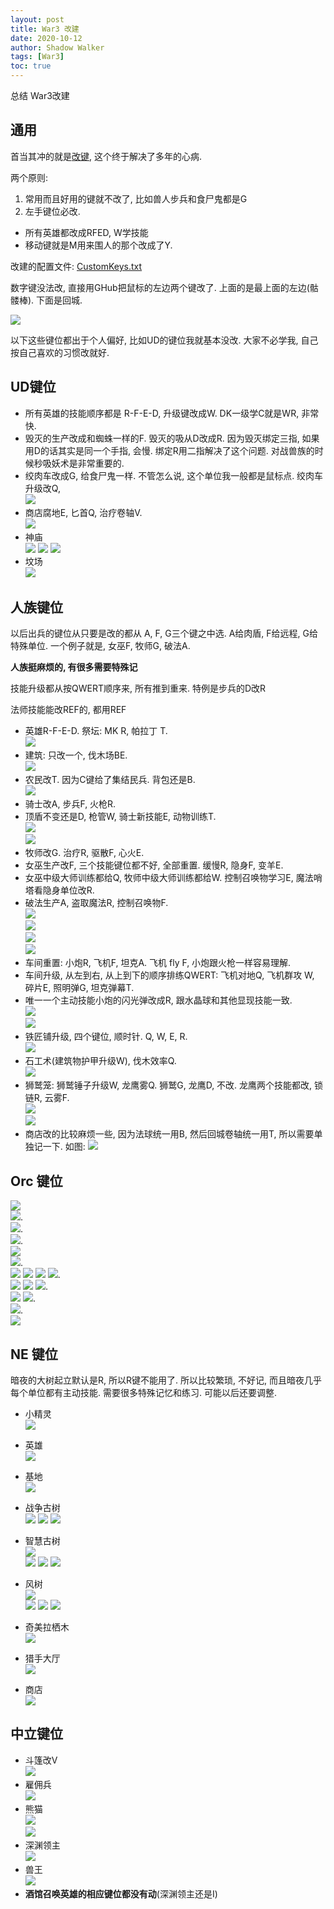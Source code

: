 ```yaml
---
layout: post
title: War3 改建
date: 2020-10-12
author: Shadow Walker
tags: [War3]
toc: true
---
```



总结 War3改建

## 通用

首当其冲的就是[改键](https://www.evernote.com/shard/s573/sh/744d352e-ca97-4290-8eee-f96e54212d52/354bbcc5f88d3460b1ddc638909ce13c), 这个终于解决了多年的心病. 

两个原则: 
1. 常用而且好用的键就不改了, 比如兽人步兵和食尸鬼都是G
2. 左手键位必改. 

- 所有英雄都改成RFED, W学技能
- 移动键就是M用来围人的那个改成了Y. 

改建的配置文件: [CustomKeys.txt](https://docs.google.com/document/d/1Mdiqx10y6MJMS3YMhI7ZMNv2Gx68StJsEmR6OAgx4Qw/edit?usp=sharing)

数字键没法改, 直接用GHub把鼠标的左边两个键改了. 上面的是最上面的左边(骷髅棒). 下面是回城. 

![](https://lh3.googleusercontent.com/lHBtjWGH0P0bpjfbXD2EX8VQQwsJVa4sYJUNRpGHUioqciHFttEhsXw4QNQhjEGs4J4Mn-qNr-PX7a6fFBI8zdoFzzDuJIMWZowqLL5jGfIknxk4A66v9-wyI57e8ErhBgKWxHIo884ODqXyaLCa496VI2_K5QOExvUBOtXxjtvjJzcTkLSr4o2JawHxUBAOgDtVsanZHbVCMn-7KWSPYPnjmlMI6vxHD1CQxnwwrGvfldP2r_aALGPUiq_M_tGCTnoDhs5yZkJqyqPnFfk2fLHpaPGsMRZD7YsA_F9P3RyEr0UR9NHVm0GjKJfCIqY7tJyKRE_3uOAZGURURkM3lgb4MSm8PYZ6q05_wcHqP1f-4VBUvpyKJtB-QX9yhe1xLFDkNJ3kg6AjzQFNrXIee3SDhrJ5vx4qaKeeyVED_keXlXcYiSfMJBxJBU7ikrgYdEt-fwam1RniMj38KM8qOKSohHBUD-drR5-ktHmuCnOgUl34eA7II4NlNvtbbKXwydmWOw9Yn2D0s3KcOCASHsroDcaG7TfsD1I-4TbS2ViDDW8boEVbOSr8czXddvqx2XIiUuOp4OKPQRU6l58IExaBBSIMQWnumMTLBZuHQeAkCwDuvsLhutHR9ksLxT0fWC2JD4TlXqJNmZrq47UgtgGZKoai3EQcaYnIpdobNv9U-WddKDwcFWbYZf1MccI=w626-h625-no?authuser=2)

以下这些键位都出于个人偏好, 比如UD的键位我就基本没改. 大家不必学我, 自己按自己喜欢的习惯改就好. 


## UD键位

- 所有英雄的技能顺序都是 R-F-E-D,  升级键改成W. DK一级学C就是WR, 非常快. 
- 毁灭的生产改成和蜘蛛一样的F.  毁灭的吸从D改成R. 因为毁灭绑定三指, 如果用D的话其实是同一个手指, 会慢. 绑定R用二指解决了这个问题. 对战兽族的时候秒吸妖术是非常重要的. 
- 绞肉车改成G, 给食尸鬼一样.  不管怎么说, 这个单位我一般都是鼠标点. 绞肉车升级改Q,  
![](https://lh3.googleusercontent.com/0Kb19zDmS0g09JbwMy-r_7xhtGnK5z6KfLcAS1ExEe6J14b0HTXdoOXEaGWmE93ICYSGELPstBSMPkNoUCLIDm732U2GDkzJI2H64O_sBSvpFDactvrHrD-8riDLkunul6mk3uc5RKeU4YS32H4Jy9HB9msGu1Yj8hlejmp_2D2CJpowf61aHtoa2kGNcF4GMRfT36bOvkdOfnZ5JXZ6KsbwpFy2BWB_3iHFWKUUVX6UiSHNl26Cw49LKOPolkoBHUNUEpmoNW8d329QCkTMSRy9v3WWj4Afx6VEbONldgeZ9JyS7KNjvgKpPPMa5h5oIjJOTQ5dAwF9vryzB4HM7S_qBRDyKZlGhx_AMjng8FXDag2dfcEZ_k-ImTA7RsJymhWNj6B2CB9hJdnK_esDhJnWkggCCdbdNZq3eF1MyVacaZSJpmXKEBU5JGNvuZi6g7RozUDMHvVJDjhd1wsEpQ0lRkNJP7DdgVCvVCj_zjhtSmCWKneyO3iJcXMLUe66mIi9pshUWJNS5MVzgcJJbNziEl0ynydH4JbxSljCm9B2BTJ7QhpsbcCz5VQ8y__9a6bEOkduDhctogO70JHGa9h2Ysi6yy7S8SMwql47a23xYZcsOXJ83Me7UpYR5qOtoWMajaP00qV46_A3hAQzOsVTRakIpTHda0fh4hJ0w5JnuLemg-vzNpkH0Q-NwrQ=w264-h190-no?authuser=2)
- 商店腐地E, 匕首Q, 治疗卷轴V.  
![](https://lh3.googleusercontent.com/MAewS9n878flZAqUGA7ZDjjNQtr1xTs7FH-AMf6KYtAuy93T0dvdQTp6QhScx_TQctbqwMlmqIsDs27JTeTtHNLui5S69ZbvMxDxjAoGqX1Q_1COiJ7Xs6D8tB5AnUjpriHVOglPvU9X0m_FS50pGyEYZ2qf7bfibik7IogD88VhwAU9dlUiUus-j0ic32CgFlHvBL5XjhMM7as_cdrUaw7j1mQYv5KDP-hLjfSOnMnWZ2WH6XFyFf81JnV1pyzuluJ4ks8C5SEy1KewmKt7D5dO207FVuVazsKZ27qUU1k-1lhcxx838-4nL8wHPXW74Q98EVqU0KpD_v3sB6gaVt7zsp2Y4YaTXb3xGFr8mBiKQNkQzZd1tkW2DYf6ibdGSBSjuXy0uT9sP20cI8G0ggS57xqUuN2elF5xwWMy_LcNrX9mnp6JzQ-NQbYo-ZXHagIBS3LZq3Cx0VR695ZqSIaVqxDPq17slH626T59Y-ZFpCDuErbjdQpsKdI0hLfb2iLt2VLxB4RCDEas_JVXCXJSWehUH-_idyQnT7JDV_ccOOkq71WHJC0uOjuaY9Vm3Q-cN0WpkehWHMG4hs9sI7nihDQOJ6X5cZlpPsVA-9c2JjYVTNh4w_DQk0JJoAi9WS5NdA_aRacIu77xKK0SSB1jej1v0ynB2D4opFMdVNApSVHi0nlp3bG1PLmVa6A=w239-h181-no?authuser=2)
- 神庙  
![](https://lh3.googleusercontent.com/Mfd-Elx522kgQyHHT1QLpco7LeLKBWHSHBUT2XhJTaRqgA95z2XMR5tnJf3VckgBJnRyvsKhgJPd5fMEzwxdHnDunenGqFEmz1Wka0w4XkUNtZAfebsQ1RRMd1Isjl7-A5gHlxxvok5NKuE87ZPfzAHffK1ZxWf_Lu4fNVgEVDgs3bx3NpUCrbrRoW5jKbbV-93ayZiNKVFNLUsMEUGWrfOi6rPjAFEMZekBJmsFRVP0rMs9TPQ_PAbaAHBAs0qmUM3BJ2RbIC_Puwk0RSVSDKAhzYoOpIe_gy87wY1Ex_syEOHChjsq7iIr3qyfbxN5mTQKgSkWa6rg9DrlAB8mbWDL4tdePDfhKoYS1I2siMtjut1byYFNX7WSW5IFaZjdEfT1fsys8C5Q3JuPgWlo1qP7d4Up0IVbTy_Q4K7UECcYOtwj80fq-K3Qt7XqKDpN4zYNCnjh8yyk8CehRWbxT5lMXkPhJs1XcEhdv9pV3zHO60NrwcABf4nKpbsKnIfgU5K52-npzbjEokyWcx0kE8VtqMeUExtIq8fYJ8bwrWiZpd5qySEpxs7_zuvfQv8etD-dVVPmD5ympqNOLSdM0-NiiFs7DOf6zcMS7etcjJ65ISHCw5eVRRdGHcbiPJf08-4viQIhCLRrRaC02ycG6Djc-9MhWRg9r3ePD9SSPBG80_HB4PArR3aeRvOhpE8=w247-h184-no?authuser=2)
![](https://lh3.googleusercontent.com/3o5rtTXqiN59swxbHzAJIPjB0qHzpLg5O0uhFLF8oiJNQMhPWCUGyekWDSUQvj9hPDWshvp9IpTCo2Pg-rmvKX0yDVSQDybtOhfSzQ04ANKaQxQwxuEpKT2Lp0b_jE3zRO9v-l7Q7jOce-YrHRpCaGGd5bR7G_AzoyajDdKUwOl8bLiaQ05f1DgU7vdayVhCpceEdHKeTcNEDmqWup9_TF6pKZEh-thTCauzSUSR-m_uABQS1rqyQU0sDNZmcjOaQlTDxk2oOdroWxqbjo8BvuGWFrZH-tcFg9nOU5-V7X0ZJ2qWkt6NxghtEQpcsT6qUlJoD1oNbdZ1nyCr0Sct1RK_wKnAFmP6Axj-AcnwCtI5KuWtMQOtWO_cGikYtRBQvsyxpPvx__ww_NYWnOk4FaCPkWwuGuuU6Gk0rackbpOufzJVdcfQyioFVZzapnSx0CSFMHsmcbXkajBwYBdNn0iMt3ucLUAsOlku2I55kawDzWW64sVGFcMc7Z1aGYUTL92JlknRKXoUvCk1dZ9Rx-fUduaM1yp6pVWol2NBf45I_DeLjp1Wyti7sjY87jrlPHkIM_0xWhnNNEixSiJqda12rnxP5UFwZeglJIRxFnqJRWCFdsVfQ-hp50Wu3RdYBYUj5mOCuRBZwXbCHoSx1dH1l92r0kWloZhEaI9u4ZtSL3jQhTAghoipEXv10dg=w243-h180-no?authuser=2)
![](https://lh3.googleusercontent.com/5Jjly0k-uk059709HmR0KUljws3saWFK5C6k5GMPwqLs2vFZAHvvo1xL5RQk0vmNci5tif6qTsKtf17DwqozsBN7IFlbmDEdKwCK32gz3tItxYF90bne3TcNM40toNOzLC9wEY4EfhhSUeNuPkZLASfhj7NZN0zTVYNoBQeOR4q2EBXQfnQn4k4tFz5lAcF6cNNvCZp_j7SWB3AVd4_reGkjd4P5XgxNyQkkNvj0kfEnud-KYP2KhgtQN552t_MDVCtwX53fk0Scm4bWYbpXVlxr24oG0dlKCE72-ff0pvE9JOq4CPFxFLUnKIwSe7cRlj7Q3AwGnaa7nyktSi1NOWI7ZxDkt7dVPdvcLaqdBKLdhAcuNlpgjpNB_UZDY2HRZbl0R-7Ii5RH-Yeol3bXNEhbfBy_fqmHCpDaZ2rzhO8zjvCTYZ2bXXF2I71VAeqDP2hSM4pk8RcqZ9hcVSRT-02TKl9YvZ8k-Oa-qcDULeozToY5ylS_aFYO3wDfIN-ZnNw0lcfxaAfGu8TdcsG2YhWxfrZGltT9T3Mz9CQ12odEJu1jE8Frm4Av6NatLMLNFhm8LeApjY-0Z9dXJtH-aHGu4pfxZhz3b0xgijIxWE1DyBzYvjtIVKx5wr7a0IUtk1UFGCkFsndg1o9lzlnqlJQnR3-4o_hcUdcKv9WqjnUSKX3yQ0u8JrYdZeokF04=w246-h185-no?authuser=2)
- 坟场  
![](https://lh3.googleusercontent.com/8R4dG8Lio8wJPHl3e5hS_B-4h_nmrVoW1uY90fArRctcZll_c5YtyEMd94ah525RToJblZgRNo8zSdIMINNcvBtLAkWgwxZNfBJoJnkNLhwrG2JXcaERgPkdOKe1Cfp0tIhb1EJzL0E_o65xVR7sfKlMQfNWiyaQ-KnEOCfMMh3V1-fnvTIuUio5hlwz5Qyux_FjEqU04bSkKxE9Fq3jS1KCqzAqzBiiBFmo5am8MjCPpwOBYJ700VBCiMTPV9IMTCnadz1UgoyJ0iW1kxyw6gyU3ekEwvrR-CUkMunJin-3OGP9CjOT2l0pzO9FE4N5Jt5xsmX1TPGcSaPUOdY6zVmgY9JDKjsNlRmFSuuZ9pW7w3qRFRQo1y2JxXPNyP5BjsoZI4grRCNp9jp_b1Fqz-OQ9nqj4Rg-hAV0MgPvP5rdnWbqUEb7F9_FuiqjMoY4W5blK7ol_YfF7IIkOvP9Uih7qaDgnBinZfy_McVWlSHTAgM_XFgSAhTtnP7KYinRm-9Lf9w2wYRNXFh7DD6lwtITG_k189SywS3jRK3H0XdNgvTRRroF58jKV21xsIBUVndxZik7Qic0lros3VbKwQttCj3j0LWNh5yPIuh1xtmnQ502mOChgxzCDwS7mKO7C9R0iCx3O9pyxX97x7s779eEaOwHZFAIAggE_7Oo0Y9Ft4qaLIG88Ymn0eizsgU=w195-h125-no?authuser=2)



## 人族键位

以后出兵的键位从只要是改的都从 A, F, G三个键之中选.  A给肉盾, F给远程, G给特殊单位. 
一个例子就是, 女巫F, 牧师G, 破法A.   

**人族挺麻烦的, 有很多需要特殊记**

技能升级都从按QWERT顺序来, 所有推到重来. 特例是步兵的D改R

法师技能能改REF的, 都用REF

- 英雄R-F-E-D.  祭坛: MK R, 帕拉丁 T.  
![](https://lh3.googleusercontent.com/tTTxabDjNigx_L8Ad1ZegQS6p9gmuz-ipqV2D1Me3MnR3n_0D86fv5koOOTTnmebETalE4jAjuu68NvawJLDt4K4p67PDewNM9PcsTCnTBvpzb-5w_fUG3ebpcw4PBfEBlK96lQUEEGj91eXycUM075t-X5hzGAGymJen30crIM3eS8n_urBuNqiTV4WHLPclqmS8adOJKfUguvHxu1FFHKYc954s8LAtHdHMAVSJtsN24u564YeDgXyg3Cb-ZlbEqASN-ZHeMNLgAtqt3QWH2pUZ0ChLNdEdqabAAdo5HZ7ITbeqXis8k7qMXUkmk68VVYAwtwWRBN1QcqCqYRZxlduD4WOfJQ_kgIC-MPbxXKeTahwzsszsaT_I5SqwY047URsGakZd8RIHzP50GODQ_wWV4rG-rfWKgncPxMdELHAf5ezha2iKH6N1_c6jsVfyGUNa4deiSPNSpiMvqt0UityQ_xPp1ivxLy2ax6RsESA8nawFFyRWSrqzZkID6j9yjhxE1K2Yc4AVN1NH7O_uCIpvsRa0iCueO0eGVwzMl6RJuDzbO9q_6QmmCNIlb-twqc1uswKJLt_gc9KpcCRO8xPQHgC9K1quVB89ZYdEMoPRgSdXO9ANON-Pt0qXc_TCaGRqRkpSBHSNxWs2nhvKOfkR7IplIF3SgGvTtFWG4FnYXtwoVj8NycZoG29v5Q=w239-h184-no?authuser=2)
- 建筑: 只改一个, 伐木场BE.  
![](https://lh3.googleusercontent.com/36U0sjIfDnjspKcLsyQhyrBgPyu8R8OCV6-GcnMaPj8Dw2ck1imX7RbtalIVDeFfccYc_J_hWqM56YCl_87DDcav0TMGH1A067QbYr-5w5gSLerWbmkhvXhOGUtXRWkwN6YVMpgoc8Zb3L_WjUu8i6wXEGW3AzghARMq2K29Qpz_iWFsX9vb9QYlCOxGfD8hd1IEah-lp7ATw3AnX717BtOlqhCuETdjV0JgYMPgbs0U3c6NZdqSxnCs81FZ-D4ZCrtDj_i7fRGdCORlfxTELG4T9niEH-rkNici4vc7S5TaCCYxJ-k1s3agBhYqRU6MZol6e_siXE8X4MHWMn9499d5CXOfElDhQgkYd6zBxEegrwIEE8aV5ESIO2svOnyEtvpy2cz8Fk4PVpwS4Iu3ZJ4gmgmV1PhOobmgwoelDmmYQygr60-ZWxXXAohNpvn-tTzWDFo9gSZnchg4rbcdId64VRWZCIvQ3RJtVnEyPOnjfJi4ySKw07gqoSVWuKy62y6foN7Ik7qijUuTBs4LuClbjiwy1BOkum5pTk9_SlF1hqadKyWL5yxl_2xMHrfA9KBs4kkTKWr5wU3zsyJBQh1Fbb697oAY-r3G8ErQVFu6BxCN0A366Ezgx5xmkU9Zriah9QQX_F612dh5Wpbj036hmnp3YIghIyn3fB1-txb81L7JaZqKOv46K3zjgdk=w240-h181-no?authuser=2)
- 农民改T. 因为C键给了集结民兵.  背包还是B.  
![](https://lh3.googleusercontent.com/otQ3cLtWrwUNOMfVkfh9motDsxfPaVSDUeICEkGUg9ZmB78gfjPd3Ro2_i6YXD2uixo07tiWZXFh14C2dxk2e4XgeFSy3snmOXBV-LTnz5aOZl3LTwhtGPc9ILoOzdJNhNOiqxTeE7_kdkIKLJA9QlFDhN8IcieWCHHlEKzz81F9YXG6xhhWsjNEYDEYJdUPmGzonHasK44hWGKILET5RqqSonhKUuU3dIp6QOsLM5gT1RjnUBoBaadJyd7j9RMvnvxH9v1vjV36HJxzNGc8FFm4OGHQ9Oefu-ltxYJkSKurtffX5bR7y5dfFJJUnkZguJ9m8_RxK_okSBsPTKeVnN3O4P2PDPoV8JW1B0hXOobSQ6K9MrmtkxT-Qa1Ypya089FcPbRQA-63kStA5oGtBVAgS4_uljyevIf-Tt5Y2L2D2vwwi3v4CdZ33ezUO7xqtxx1c7i4n7I7Y1BX3PBqMAr5Y68YHsjQ5eiCCcs40ub7RsEjRNHsQuefBwB_9oUKoRESXgOPevua3u3u3RZ4YkJa1KN1xSJMdrXCn37VihET11RcpIcr4-rBP9VVifzk0ShaDeOi_B0nWpCxe9Y9EOzGHtuv0Id2RR5A24rL3EBGHJUFBkpGMPNaUdLEMgOWHCz4A26NoqzAd--GW_6EHIpvjr4TXel0wBs9hp5p39u7oMu1-uDIIiyCF9omErA=w238-h179-no?authuser=2)
- 骑士改A, 步兵F, 火枪R. 
- 顶盾不变还是D, 枪管W, 骑士新技能E, 动物训练T.  
![](https://lh3.googleusercontent.com/VjdCuFrapY0QphaQB4wW39tuce6Tn_M1Nrmr8jpW42uX9VLZ77YDf3QLfsGeDydFpkAVl5dfnyz_JpaCuFnnORksMlDfndYpldjZPEYSIhn6Lj0TbRktDKcDcBnrr0Txm5CKEoeJZBC59IRwd_-OtXpz7mWyjYR5l7Xf0arKh6iUlzyIJ_r_aSvuSdOzWae13YOmVNSk2M7pL2dqr4cbe8gy3_JQyWww0okkP0aLP07QVBCz-xF_zWDSswQeo0WMoLFftYPx4g-gosqxbgpRviefg1kyU1z1Kx-MzxZBxTz2wSnowfeJbLWz6OB4O6f2-Oi7r7Ol225lwYcunTMTN7TgzeMgLw6o5z8n1BRuI3BI0Fk29085LtxL-FgvV81p_21SIvjfTNs6LvoCb0cv1S4BN5GVtCKJ16oTxz__SkoMHY5Z0cinUtlTPWL_HiIwap4Q2YKWJ645aPjnvmoEPCT4YgLOXBtU3k-Sx3z3aE13OMunmR_o_RRGxDUzBHL4k_EdukX_fnvrEjJ1OYxJu_b_8yonHySt0qz3s06KEpMv79BWM4-GzVfTf4IjtrYON7TCrKCoAVPPS7GQ-pb94BCYjuCuVba9OACwX9qV4vRrdI3Ilrp1D3CGMERS637ctDfN4fTMcENHdLZth5TuzdT36Ltzf9su26JtL5Zfl41AfMQDnDUPMXRv2gAJNuA=w243-h178-no?authuser=2)    
![](https://lh3.googleusercontent.com/oBY2Oo91HnZqjbSipQFCQX9NvGmoQy9EZUb4jtHmzoJwQUWNwyTORAAS77tyrkbnCxSYoJQfR9eDizrcZUnxnJq2gvFF8RJ0WCfydMpMtetAv6Tfj-6elQ6e3ddFBEBLvu0SgMjz6c9xtRCvkbwSwZTFdvdW3YTF5ZGfsVPTIzUqCeaLeHMLgrwDulEoEb7BIdul_Hxi7rt8UWkegQzBdWNTEJzLnIuvSp8rZlXRhL_LZ93kUtTvwmaCztqcpwaYw-MNQpB2a6iYhm8V2CeqHb-xdpAL6hHh8hfvIqQ3whN65-6Oyzzcl0SdtfGXFF9hZwHCarBr2G7nxCKbsULQMTxyX_BN8NEpPvS9X4ORoRdUgC1B7vidbDm3m1jx0h3mmy3sOzHm0ZUy_gJmsqBZfca5NBepCzD5dvQV2imoejLPSkwV99AMF5z91P2G5Mbzu6btLpFhQyGj7OyAlS6SEBRjX3w_mnndU8SWS8o8Bdf1AGj9fmPOTOM9xqqmf09kaOMPAdOdcZ83om6X1-QK5ir10ZgXtmdyBAVizXr9cQyEl6FIn7lWjKbacu34eOHjf2De3xAmnFwXJoG5clvmqL2HghUjnt_dNFfOWtwFs6EbXzSm2QPCUXiaAyfmSriDPpcriu7IDZ1Eg9lqgp2SVfbAGrV6ETOoeel4bNVJYXMK6GAjjFC8qatkD2M2sMA=w245-h188-no?authuser=2)
- 牧师改G. 治疗R, 驱散F, 心火E. 
- 女巫生产改F, 三个技能键位都不好, 全部重置. 缓慢R, 隐身F, 变羊E.
- 女巫中级大师训练都给Q, 牧师中级大师训练都给W.  控制召唤物学习E, 魔法哨塔看隐身单位改R. 
- 破法生产A, 盗取魔法R, 控制召唤物F.  
![](https://lh3.googleusercontent.com/uvnRVE-0LfaeC2QiLuIag0q5WJebOIz2fnprN5lfle7c8e6E9iXwEMktxtxP2F3gZLZb8jUpb7Ix5xtT7OctzdbQlRYGsx1GIchQ7Q9h2HmzCNzBDH0tkftwxY2SpYc4liyGAJ0xs8m1UeX8NNPg1Q7GXeD7VoBtDgvlrRQQeXA6MVywRyrWbiVMIcbZttAmkEIGiJEqVsnFh_kKhfTIQpr2hg_OmjV1Z04Od9TlkAChV_8pNreXT_YBnBrAD0nYMcqRiVsRvEhPVPCGYrSt4nuW1upSRUXl-QGGogmFEOpWorUQRwbYutfR72DbN4gcL1jKj3o2G-r-8hds0bwPxiuM_O_ZLAnL7XhQ7IO9YVlrw3DHXAk-_7Y3Nd7kU1q72Q1O2R-paCtGxo_IswwAJF9ozoJF_6pq0duYRprTbmm42zPJdMy5g8I6OiRIvSyYj9wtzSxlxWCQKYtTiWVWi9ywDkkCyeYvE3rWJUal6q3RfLDObauXJzOzTW4ayoHfH7U4lblOwBT1tavERka6N-wrtWy8Tx11ZbYS8r2h7svlQw2TV_YOZ7pBZgg1lUAWPm3U5QdvRf5YuT1RtrIzEbmdMdeI21_j7hLickKTDyZW30m6hKfGq98ZSuacyZlv8UOFBoEaVl0jKcMWAaUj8uBcLZoqcSw1byifZGEmATlSadtfhZIz_A8tmjXODdM=w236-h180-no?authuser=2)  
![](https://lh3.googleusercontent.com/ka3LF29a95mO2goYqmVfiQPopDtFxu0zndJiS6bmYRyAl2E9CeQYTbwoklNhUkL06xkB3cYEiMZZ5XNfg84Z0x65uUp9C10upAgytFyVsysdt27g5_sLiqPMZehZldVY0HRnDBzZg6LtdSK8u50O04to9N8oj2fh9_FsrjgkAooEAGHBM-5FwPbQ4xavyiFPEsf5sxhmW_l9zu-QcARrPuQYOJj59lE8J9s_w9usOQC9CuhFl_eyL060pIJMwD2-0vgCq8JcrMt_-l2hmugooKV3rv5axBaIjmptzKokvDbebc14P20ki8thejsdNvYJEYj64UqLFmdkzvz2vMix-WDSW5NFZ6moTI_Zzze7kPXx2pRRSZSrFCWAtPUlMvMCX0YzGmF20eTdI7PCXlz9CqlGRl7FSr7u7-sm_RDuHArjhGI2krlhjHzL4eF0E6qvTxp3a47iQW3_gwEuufmCuSez_92HvoBXibzxRoQvAfDjWNpNBTgO_cb1mV1QWh9C1_5MoTVvOEt03MqdkAudiywJvribQRqcPxBVJpRpCeXAlOK8PSyWSrP6Z6XS5magRy1_nr0tAQli1jhDY0RvNT28Ps8FGMiuJ-GvSP00LMeN8mWD59CBMxHNQD731CRJxJ8NTJF8k88y_7XwkwV8ujtYTCd2wxVq3ZR67WzeMezW1Eez75Tl9766siXe5YI=w236-h184-no?authuser=2)  
![](https://lh3.googleusercontent.com/HmbFtnllyut9e0bqFLAabKgilxXI5PtskluRolzjzC5nkay5ZqLxLWxyyAEu8vJsrEfFYcZXhUmGnVWSpP3ffsqg3_0ITHoZsxD49XJ-DfFTJhnBsFwFr00wX-5ZVLXjXuBrLtFTaNVVi6-P1PWhA_BIDSktVS4cjJxDY423XGGOvhRpz3s6YtUikHdzsWu2R8X-hQ25HAYl5jgIb8vvi5JVR92r6fAv1XC4IVyiOsnpmWRiw52TSUsdVGx7HqLnpdwb1ifipuOkrpMaa-jHlb5BwZZ-TCS8ZtEC-rCiDExo_tEbLWlj2ofVLNEctrurYTSjcf0sc66H8BEkzf6Z1Dil4A4wpG4Nc133yIjduL8Vkbfr7Fczkj4FtwaOFT7aN69JaCEgv0yxAGub51w49G1g-0tXqRTuIEcC1cx6Cwp5YV1LkwXcabFziAUSZTCiW2FwBkhQqAevtsqJxli19Dc58AFEiFpRbg3adGAyjxCklgOZT8fbNSjzAEjumbAkIuOwLGyV4LLA7nRPRXvQvOQ-EipjhHz81XicUEFmaS2bBklmTBx19zGUf8CpXeisUYs8d7XUVQCdZDAlFNraPySTcUdJputvLsqo-VGF6fPWY1ehME2ppsmV7-m-99U7V03ITPq5VggR_sAyzOJJbZEBBDJT7HruSOdM4-42YbLeG1Aqr-B_FjeTHETsbwk=w248-h182-no?authuser=2)  
![](https://lh3.googleusercontent.com/MUHM3e0Sx5-w0DjQ5GDDPiIMKr2aQMFAoj6Oa08J0eCN6fYX3knYE8CWXZ5Px2NQmpBhMI0TfQ1Zus2S5j9jc-XlKfDts83lLYCWVpz5b3KyE9AgWm2kqoNqlnNFxFWSyBNf2FUAv7WMFNgT1Fwq_ISRBN4hysV6JjbrHtQr4Z8JgtUauFUzWLSn81gA8IQCruWR-SuHGf8v79aEvS3IWYjxIduKGq-KW7dxalw2isOPcAIv-FumNBHDwKtvOKbbgURCljEZyrlQdssgkGHt5nm-8ne3PyTyldH4saE1HSBLNAMnqSEXX50PKU4CufQvOGLGuOZPO8q9780pPBKZaYC31GamFDobp7lIbjX8PP1iqWx6kLT6FopTcgUBcn0jhEeYPAEGEzIyAe8vhF1BeKhrkLrnPWmE-P0cCAij5cHt8WpBJKg29RofaFdtbcozpN7vFMd3I0Z9OHody8r4hpJ6YOWRWklIyyXoS4Z2V43ll_hY3vcPgd_3Wchl757KDT7sMEnsZfnSpZU_vWbaZpX8Z2pgopzij2SO_h0E0SzSPhjLtiI58Ifwtjcagkl5E29bZgcYSMZefxyn52nu3we0JTabkoA3vFtnhWx4BbIKx0GOQzu3C6kI0FNzJfiEOgv0qpCXmv_ONhbq16kKuF5JYCwJz4jS1VKJlF4NT319gROilxPI9G9Lrs_St3k=w238-h177-no?authuser=2)
- 车间重置: 小炮R, 飞机F, 坦克A.  飞机 fly F, 小炮跟火枪一样容易理解. 
- 车间升级, 从左到右, 从上到下的顺序排练QWERT: 飞机对地Q, 飞机群攻 W, 碎片E, 照明弹G, 坦克弹幕T. 
- 唯一一个主动技能小炮的闪光弹改成R, 跟水晶球和其他显现技能一致.  
![](https://lh3.googleusercontent.com/w8sglfXv2iUcKrunCatiG-RYpM30D1GI0bfLkhVX8QZP3vxNVeNwueeO-Y-g14QatsB5kncw8R7lUIMzE6er9Gqgh8vlzS8TCQnZkWrtEuZm7hZaPPAPuKaBFbN4CmPTRt2UE1RfcJplWPD82LmHoAEG_JpKGZDMD4Ngkgfqh7PC6qa94ZtmagrDCownEAi8c8BvyL27kSfRmSWr_KUWbXgA8V_wI_Xd4qHdO2_uipD35iopYeMV-Dz-huFB3RSn8-u8dQ9Vy9fVeRA_6bXasLuTLX_hKVAkOJbzr8TUuW_Ky4jhCRegvMDrbRelNTF4I5gnPKwqpIy_I_i9x8GX8c2ZHhashDK5jCo19jnypMaFCfLUviEoCaXW4kFc1F-w5JERjHyalxiufhbVCnd9o7bwiYtwCqZNKYwES7v8dcKi02T30pkOXgxE9kaN32b-fJNWEb8SeAie9ELhuDpsm5qmTMhpHaWCcOvjfV_GW-qUucP0HjCIvKGrUOaOjUulwx0908EWHRLuYtx5QEV7xeQaaX39J8VEjgL8yJB0FncKpGq2Alx_A54D9oLcqTUXp2CJNnzJv_RNuQLpY-NZf1ml2MevJe3acUowFU3OG9mToTK3zA2UYcxzwQOYfujWg3kzpcVF9Pt_v0DwnzImwEOJUc4iu1MbbLOa_ea2f3PBF4WV55JquZUHcXw4HDo=w243-h179-no?authuser=2)  
![](https://lh3.googleusercontent.com/1C-SI4LPMEy7VLdZ6VHh-90UMp8Ly45qIe_GYNiuPgZokQdruo_41K9UTlpgmkkRNAyD_mjk-e2oofCeoL-0QZ4k4CVIishocMRgs5EjbsWyZPICyqiPWRzOtyxCWB3VLo5NJFK4bL3V00Q9nbbjTn1OMMjlaXfuEC0J0UGEdjCD9mvgw2UPvBu6_luq2tkoxnn7RXx-TgMZijKnvYM0_EopSF5XPfEnWDGwcpYAr9YZ7Ajy7wHdD8kXTAMekNYKkQHiMXi-r4KU3gCf-SOkoN8H7TK2T6vO7Cd-okIpx7RomtHj2ajw05iQ9Oj8j-qj5GstGRlHVfVtXjSKESR37gCgR5N7UDqXO6pF92fDqkWuIVlsnfH9LxDwwFOLMz-MnBtpienivpiOj0Q5JE905uN8MPjAeVZysQeLD9aUSysT7RXEWmCJtBTyfFIiU_Ja01Vi6TyUx-I3GlC_7V_d2OxY-mwQekXT_GPvGfDUEgUA0OEZBXiZvTrFCqkDTteNHjnySDejZHqFC0NcUIw_vITueEsPcA1TzP-lM1LZdF2U8N8KquU0jcBnG0FGar-k8JBhvIFSxCZvY9BCKiB1N01ICM1foraNTKzFeQxxwSA5rY21J_KwGYXYmcHjs4zKplCTixWeLhegcOyQpGx93YC6nRjULQokJXTDgbT4TgLIf5PA7KgqeShXiOauiQE=w239-h178-no?authuser=2)
- 铁匠铺升级, 四个键位, 顺时针.  Q, W, E, R.  
![](https://lh3.googleusercontent.com/nq6NS-d1JRUCbohwytUcRy-ltN2BoWf7gVls7Tf1VTOJ3RTOChAJhOyX-BXQAzOMCM4au4rARJxbAepreKFdPv9vQlRn-HhKPouNsQTwJdBe54WYi7jyBc_NOEz4lHziydsXEVD30aH6O64RspVuGl5C_ENweBiqpeejf7zBzvtintGLJTV0KfwWbnJT7QG8GA93nH9beoJT1n7iADxliBwZJt-MLr6PLEp4kD_K957Dq2zjWQORAOG2BKJ1_FB1OAVGcx0Y8uS2Ae2WX7PWY8HdGpnkro6Lgsb0VkP2r6hcI8gqj-2N5BK3vyE6rHc9xtKHuLaVNlUdAPtinEGUsS06XOjHX2nVvmEpDCfCiGhVdS9_W6YaIaZUCKcTIF8HjHAC9nDBgqV4DEBFR8VJnZCndGEG53N_hrByacSACD84GnMAIMzytww9GAo5p7WzXTVbryVXmIw6oZnk9dekS_rETdVJYtwrC51pHBzXlN2GzIXHHeZ5bXJh56kozD_c2KhKMo69pem0Ypk4M_4yphcorjacd2u99YkEJQ_0ad_I0AUV3Vd45XYDnRaYGAXpL6BdN7H6vnSfheLeqEiRAp3foduJCKBKQ9VDXCrsGWiHY09vDcEEvWxB4wZg_ICY14_ymYWbDu-XM_2H9FzuPklAU2sask2_I33nIHBXhN61JB8Ql5YruYP-wUziRGc=w189-h130-no?authuser=2)
- 石工术(建筑物护甲升级W), 伐木效率Q.  
![](https://lh3.googleusercontent.com/4GE0LMHHQOTEoEukXlViav_RpGPsdxhDCMUv9t1EFOcj-vrdsd3D01rK1E-s_pHbOgRWpshofcHh8J7Q8pUW9FJb7YVRDE3K22AoIyISwrRozbyaWvfAzQh7dlL9yvHhcRu8NWIpthtj8p4L0kZgrg8kgKNXl_rZygUuzutgseugO8-KdeLRgd63_-x380aUs_tefszkZDIdnk_9RV1Ziv04wsgE3NIGQZyXKk0xGt0o6uZCdqI8zx3YIwSPGEzBNOQj8XJm_M_LczTvBS4CENkP9VNWN-DF5e4GhL9b9xV9sGpREyPPUkWSsHoP2Txf4_CDTlqeFUcvGPvYYPAWy3lmdl2Zo8QeTlujkwOf12U23eC6x54zyLRT1yjYIfIqR4OXw98xDwIG4clrONjVKLNLrMQN6EPbZ2z3ZEGPjeh9O0_NgGoof4QojAE3d_7J28MgXwqHMKWJZg2bPraqOk42Kb84B7BUKsYvM5LVAfyt8nPIb57RnX1yWu-u2gURasi805mRGEiLJ2W3nBY25dHvhSqx5-hNx7wxpOVPxxZ2RC2VuaUk34ltYy_2Y8K563QLlRsyMU10X4Fo5WK8u-ZgQNfp_gxI6h1lTLVKCcCSsOD2G05U3Gnj8edB7_nKQnXF_dVIilLW8Dcvi3Or218xM9zSZDC3vFIvx88x7U-r6FcAait7BC9YNsNJQj8=w185-h68-no?authuser=2)
- 狮鹫笼: 狮鹫锤子升级W, 龙鹰雾Q.  狮鹫G, 龙鹰D, 不改.  龙鹰两个技能都改, 锁链R, 云雾F.  
![](https://lh3.googleusercontent.com/Ce9U8Zi8HyKuyMi5uhsNfRE4OXkvtU-0ava14_NOZ6EzuRGfeOoh43xe76x1xIOjlvrSrVjhDHN760clSH6_Oz0_5JpmclU3vhZ7pL-4mDNoGLvILnCUxur3h-AegRkV_R1bSB1FMlNoL-bj9DeB5oYqlFVVwFlancOr3oRRMlGo1_hWZ4rZrO_zs1QNQEmKH8v9cxCdUUIIOKS5xbT2azej1wBs5hvdTXFBo1polIB5xzxp85ASbxYmfgwBetAi-1QV7ty227zDxNYcAU2yRJb4vLt2L34Yyl80a84UAwdQNavPY5yZYz3du8qD0f_Ua8xzRsGohvFD5WGDVhfNtu6_TYfU_fTo5VNDXMbL-adNfse7B9MoreofSXkxY0xaa7TMAVSZBAuz1_k4yoVYHiNF5ZsdfdYLfhxKKoyf7Sx_YI5_0-h8L-VIuktqYOxwDPKhFpBnN1rbm7KjWKwLfoodTtw07PTDXbSTvL3V4cOY0ZjXhIvt6wDdOMDFE3E6VMXBWmTAktWjzwa90jv6Go5fZf8glR8Y2kEdwJAXXeyWNEu36wEu1yOwhvGdyPuH__5EpntiXk1AfHpMrNP-DJRqNFDAM9YnIntARFzI7JRRs0B3A63bBCBGJlAmrFQJ-RI3lEciqMWaSLO3SRRTCmCQJiorQCbvGDeI6z3ovWnP6KvSHQiQmjtTP81x-Bg=w243-h185-no?authuser=2)  
![](https://lh3.googleusercontent.com/2WNR7KMnn_L4LBb0MTBHr7qRxZ87y17CGjNDAQAKDcVPx6DY2y2cJ7UtClLlXdgqMGr3-Y05skI-yopfQlVAc4ymoCQsfdTd5e9RuX3zOuSbyd6ZQjvFvOfQA1-u70D6QXlDD6cmsq2Mq_9Kcy8zfZeNl49ec8IETp8q92optUT-tl885koDpnwXBxkputxi0JOzLssJvzBXXET-1OYJ2V-NPwp3X31lPQ82EYyy8iDyTftEnpMHrvcFf2--IafX7gESj-fiVgxn2cCbptcsm7Ww4a6WA8EwilzVF7f4nbhoYdALavATdyUqghpEgpCfV99uyU5Z2AuDecIdw_X0oozb3Po7eTegQw8MIcnDfxlrQa5FJcbGxQVKG914hgb01B6u-1s8wbL_CzrZqlzMRO0jw8-b2oqjFb_OrbDgz3ZSm25AqQvKpbHobSgJiRPXZazA3FpLu7jBdXr71JDimFxfRsZc3MTW_F52iSRjWpS0l0Qwjcge-PgTC-3Hl_SXh6eS5SobB76z0QohYRhPQdzfU2tpXKg0d0vImqZ-GucWkic67vmzRjEMA1rQ66NlLrNL_lL-0qOhaj43UhgZwPmssfnedo03b4heNK8secA4IZB4WLpWaFoWMdsse24Yvd9WrVYoXMKy9ipFskKf3xSKBMRe5fwoi8Fbpz9OrRcGgB3zC-vwcewmgNGLtS4=w242-h182-no?authuser=2)
- 商店改的比较麻烦一些, 因为法球统一用B, 然后回城卷轴统一用T, 所以需要单独记一下. 如图: 
![](https://lh3.googleusercontent.com/TG6s9JJLYNMfQjpe69UtXwGTkwJgtJYA_77AsSC7PLVtMQ-GpYDlim0gNyDhzMMKcPnNw3Of6JXIFUS6DGSd-6ajiD7kq1z-PhUhoAWZ-l7Mtm9fxnDpAALizXXFl4TKwC0zf2FIamYuHknqiHQzu8RpKE8j1UDmFd2Q0hCcB784YVKSac855NQT9YfN4Pl20eUKODGpkQukOOBtqG2O9UkEz5THGHVNj6Rhjw8NnBdMAa-vYatWawyEXSwkQSzbdvk6v_nGNDFw6uNIou4mnvvyGE0PEkryZ4GT4gneEEXWvC2HqINuf_ytn6aceHURXX2gZDtTckswKuNELBLHMZNxZvYkM_yaIINSFnxochtj4Cp5V_FqYxA7hWwHGi_ui9_-lXfYJlGDtUTmB49zzUCNm3goihHXdVCCgUX3t5vpYYnmN34MeGH4hmk_0EIIDmaNW2WZj-Ebt1yubzHW2NsWk3bNZDhImGfRik2lxGvNFwLqOA5OPibdyMaCuorp9KcCfMPqWtM8Xaz7Dk4aI6nMNOqplbOAE7Ya393RiUYlPemELWIMX3KeFZqmdIKTu3jYTzwKSaev8-gmOg6ygNX5TkB_nytXpbGxT7cljLr4-cKG5rVa5OU5yT3RgtKVQde-hHi3JpKa1SCg1DMCpFA_M_gpn5sCacz46iby1eWBukYKMfLOcsuTb44lsCs=w251-h190-no?authuser=2)

## Orc 键位

![](https://lh3.googleusercontent.com/S53HKpIGD2S59J22N6tgY6-KJtgr5ffAU5X9PErPAIZHKj1QHG5-DuIc3_TWxwZHSzq0hDhc404nI2Z8cv7zeDDfdWRmuINwrysf1iJNP3lpiNILknd9h4FhKNhoSK2KrpMpXRV81mKpFDUADQjTNo5tEvbJi26EqqTCTI0GTFtT2HZqjENkRy2ywf81gDCw9PauftrRrTpuareg5o3_AFYRAS8kxQKvGNCSktT9oCcZp9e6VQKPIfd4O-fXrYSS_pXd--CNWQp3nRfUoTT786ddjT_NJBaDCJBOWXCmTwz8xyl0dphjLKn_rerwJHGn_QKWnxftSA6iDSCV8K2gxx3MuonsBHHaWCc6g6CMjkpiGbDpCoQjL6ItdqYF0LsKtogBhG-ZYCqzKO261rCSLGmUtx1TS96RLhZmFjFEu0nU91sa3M-BVvX5HFUkF8gY1j_PQozj6hnFjga2yI0reVY97pHciXDn11qxjm4WLqKGugEp4hEtUDYXFyPG8ReY29OsMplRTjne07hPJ1vTAEz3TUAJElnjTrm8EiXC9mj-kqK8XOuNLUdStpyuSpf7XmvRd59QLYy9nT-Ym0p7mYBS29uEOUw9S4VR4c5h0dLszYR9wtBGGQsy3CI0ZBHwiEkyUyV7Yt8jnLYMEbAKjEWawJzTepH6-NBphJeEM7p758PvmtTkzfapZ7RMRlk=w243-h189-no?authuser=2)  
![](https://lh3.googleusercontent.com/gUWrrRzISIvwpEY-4IrqybvgCF_-Cq0jfl-MtjyspcTqxoA2dAAjJGaJWNik_Mzxs1sDI1b1DF2cqTSQjxlCJ75WX-AJr4PY3Xnpl_L4H6OAAnnNuto1m9R6rR1q0IiorI88msCgWoApCGipN1OIahCjrGAkics8gQw932EqBwfe9pdGbMoIJ-hQBLcFIaqViHg0mjBtphjI7D-NdTxQ81_v4WGHEj_rs0U_caw8lhQQMEFw3gc3aXbVT2VZy4B8ljXQaBcwqOk8LqbmgiYOI89WQKup7Ww9yC9zjz2lK1SMX_k7He0SwLskePjd1bzYpLnSFndvQNu72Mwwhgx8Y99Voscc1DRBGoOTtyV7ZNCXw1jkcyKXLt8kUTNam5_vR6NnGCQd82htsNAvHoBfByWsyH1_xqmoaMnKs0MmKVsqaGRn8Xd8VPwKufXuKE4baTK3lMgHBGq9v_7ltbiPlXb-eVjepJv-N-69fMZaKCuhUltSwWhKSZY4AY4e-uVW59YZfkiNlz1nt_woX319fBoOvD_7iz-Ivc6bGRpF-GTGkfJmpjdwoc6zXv-lCVzkoynOnfJqEFbugz8R6qG0h0ZyxknpaeFpbbLK8wejVTxJCLcAT62q0Fpf8UnoTnEo_UiEwwoBaPBc8yzRtXs4Pp_C2gzYV-5wGfzyVPwANo-Km7Xf0q1mMZWCuGDd7UM=w246-h71-no?authuser=2).    
![](https://lh3.googleusercontent.com/v0Pz4vBB29FA7UOLCavbXOKb6tH-rKjwkxcWNoAwuNfL_h6DAOsJdW7CeyA0QKUKcWPQIcJhv6gbxvZ6Wpi919v-Lx7rvxfdyC8h1v9Xr-N9YRDQ5EXulChk0HqOY4662Gk1yOrWfZcPaiTq_Z9rHu8qTdWAUQ8Gs6QtK9-lOdOtn311ibKmQbpFR2RQ3jtlhaJOVrdPfdEy4VW8LAiILfeoKLBa--n4AP11gACIUVBu_rC6o6lwb_X31-Mes460QvJx_hlDwavbP56IOz7Uk0qNdBmuEu0wqHllXsDHpQznjqGLS7YZRRFGTQEbJYVtzf_J-i6hvLJhwHciX4F91lcEl1gLqiqVqyxf3EAD4ooWvMhWgEWu4t9XJTvtTRmBRd6IxOpzzbDDx_-puDqkvurxf599DMzFJx0wK2qa6jtsRtAoLS2ZZ9jqdNXDgtHVFJl3o6iByknSDJ-INZoEaFoNlHRk5qnLr8j1IcQ9f3Gby2xpTtS2k0RkjtbnF-q4tGGzuGk62r1udHB-ecHagZMjhnARcFGPIPScrSl57lw4xfVX7BPNFd4MT55-KgUUWr4wx_xi5NBB2e0p-dfRqgtlhJUezV4nCmasH7SWYmbuh6OqT8x_EneT7EP-Wz2QwHI0aNSv75CGdxGyjq71kSJg85olEMgwFQ08Ve23ZUg_HS6QA3Ay6LUjeQNlsIU=w241-h180-no?authuser=2).   
![](https://lh3.googleusercontent.com/5FC7LnvV54qr9sFUYNcD7djLKxeuP4pvIZcKPHtVRHyjMMZmF53NKY5VupR7CbA6HuAT_NIZdCTLGGt77VEIzNdnycK1oVxSbbhHiYcKJGnhJXTkE-kpg-EQ4TyvS0Egf93bg3Idbz401WUQO5lr2AQa-8p2F7xL0wJOkCxUS-U1mKUgoIiWkxE3gjfqrOLkaubvXLXjeQNOBJQkts5fmWTFm5lCy_Fh_ewWvYJisN3KOOg0lLA6_H9V6rz_wYFroBvi3gXrC0KS7rvU97tLVtnYxEXgPT9MystvMsgTk8HBWhkqPdz75I5fR7CNYvaZoG_Ay63uevsuV-fGB2z9YE6ZuYxbKZwzN2aGAKyhNTXH-vV1iRDD8JI74LMwEGCTX_fmTTgKMiVlDffeUhRZ7tgtkuW8ZYv6d3CC6nxeWpn0Lh_gKKoNfDypNnNfLGbxdPrDXGQPAwFiwtoHdM8Hk8SLM70R9ATMOnCj3ztjTNNZmVhigJVDbdXsUBhfq6FCOYXAou_0VFgHpMEAPZOeL5U0cDJN8VAwj1VVhZfdC7UrovWjKw1Hg9OBtSWIDsAd9l4cODTe3cwG9OZQsHMFDoJvMhl7blmTQDEcQUr0O6APhsPwANW0uUhpC0GI7Ss7P6IOAUyfUTjGXP-Taf0YbYAS3XA2LL9e2_erREhFEM2RnQNDaShQaYrYTMAirQg=w243-h191-no?authuser=2).  
![](https://lh3.googleusercontent.com/iAvtWVnfrZQEXO5W2iX5MwTeSZI8yOt4bms-1Dn5OOcuXpfFK6qZ2KKeB3f7V8V_N-0NCpTTF1FkNo4NJCbM11Hr4Do9TnOvsVDH6m00nQu9dYghocOGJdYhFn5fZkXa7nxCTopb19O0YDlNw0L_EAyJ8p6NAMa7Uacky5cLEr7wm0PYlG0vFhbKdVXBJNbfT8gBrbNLHm3QZ-ay9LFujushzYkSEKPDIpKPTMAc1Di7cfeuoPydc1zjm9h4S8Aw7tEvO6rnnNIJim9Fu7XztU9e6j-XRmCE3ptAGEdRUlnx04eoSHh70A1RQXbBIPbVV3HUf_AJF5kEmSCjxVMHw3_qFJ6KuHW9iDe4nJY43dQjWHIZpLHV1aV4aQtQMJwX5OtR7LQx2ldskNFx5k7MReEzogyflgiFSrGzekKw4tlITreDQno3uXJi7RmfERhn3PZFMN8I29Gp9MWMYyiX-jQ7LfsYjvIgzPwRx7UoFnmBnUWI3PzTz4OR5MHwVcb827utFQrT7xvZCgsNiFp-KnX8Fco1KGh3hLWEpbF1TCM9pwXGz6yELhdEU8q0sjuKnbXUiqLYZa2VR9RcKj4kLDVmnVC08uQRm_OUeWgb7gwCZa3YQm1rABFN18peXAbUDl7UJo5H-l4-XWJKoEOP641ldAZTaCGhMjRC4i5dK8LrZGAmQZPxg_E0wPu0SqI=w253-h184-no?authuser=2)  
![](https://lh3.googleusercontent.com/I5kp-C8O2fLAaGpOFC6s9Elczm7qTlKBUGbwqaCpIzTnKJHrcjzISGfoh6JVYEufAWq6kXKGLK1AYCJZpJRVO4LdEHjYClS0OVQfhIPNJzZssU0FjaWPdI60OAswEUxgWIe-tE44zDn0cpb6mWNcOvF3q70AO3ZjW2CwK42wnblUAJlb7geacrQnNFo1YAy3EShDS59YvEh9yX1L4Z4v4cc3UR1XSkeikRT1MLF_KPnfYwyomtk03qh4KzawT5Bjp1Th7yktgT5MC5qK0nj9lF71UC4qZOzwl048TdEb8p2rLYlsMMqybiU0otBvScTkb3XTvAGubav2eBRpYgEUvEkuqkfZLTeMSPmSlTMg4pR5jr4C9VAJ6f8bnMvpjnoCKMuNYLUnBQZR99SPU0a3X2DYFxOTPTkO_ZRoaZDKllypturjwON5MaR5JInfjWmgJg47QJKFPB4FZIzGR6Pgc7PwcH40FbAK_0pM8BtTVpmyO49UxoR7XtmZbeMGEQ2BjfXsxDDY5h8KM5GliqFzgx3qhfyLeNvmSfChpl_YmIkRyPUs0Z4dB94PRfiYbsGHarR5zopbg3amyIZ50zbq6alN3gYbfJOrwnbbCgkjxVkPrLFVOM6oahN9HT-LSHJl2V-2e4kTS0qlu7Pq2aY_PAS8uy_d4VnBA7OaPdNZfj3oXArhZfumfcQ00WE3wEk=w242-h187-no?authuser=2).  
![](https://lh3.googleusercontent.com/os8QTJpIX-roKxesx8k3N7hqNevBX67c6vVmKHdquMN5qVviDz4qMGmPi1QZWjjBwT1RC2A2AfHsxFYwNDmgWJw-JZLyUbPG_UUGRI78tuTL96H4fhI5WJYA2SAkDjiPUds-873vhU8QEWCuTAZ9qoDL2jlh3tVd2I_Am9hu19_V_FC3cg2DOWQd4-AP4YgTCQPmSCy6N6X1-hTz5oB81wnpNCiTf2k9vQvyQJZrB5RHsKFQCxi2Lkd61ugneER-QW-ZfncTEUoPhiYBfDVoHy7hqF6KtdazSzoO9wrmN_Jt_VJJuwuLZsaXvRRz-lmKaAl-nbdWGg7bZiB7GFd9CgcjJjx_p2XgNkCTb-rf2p2AIheRUHMGqvpmGeA5CVsKKSatlyfiDQrem3PdwpyK09g-3BQjbB81Hge5k0vfKrvWDLWnpqvbg9ueBhUOCEKh3_zE0DlPDlsnso_uylKDvW16Zdb41axlPC9U8Qw9hNQbctdN3qw4bZwvfLrqdLPkafTl5RQGfENUjid_l-TEN7LglRSSnDZoAhaEy3Q4BurZf1YBujCdfosL2VIZJ39TxuHeHB_qY6eLs94EnzNiv9f-iyM46hmva9pbWwMMpX2DojTTi5aw8dsSKyM0FTAwGR6HOHQ28qEI41D77okqi3PSNlDtJgGRlKccAyRXT-jeE-4Sn-or2XCKDiZNU3I=w245-h189-no?authuser=2)
![](https://lh3.googleusercontent.com/lZD-xzNGxa0zCKvCbRGUJEnUyVQ_j8Y6f3E_EqMPcZixqWs0AUBE9kyWidnOX3D_-K1iP5Pe68xKXKjZ-mbx0YXhGPbLVOa2VxLQyw6pA1WA7gOxCccuXlUYHs6QLy4dwVvwM7BdDKEmSxH8C_ZqtDr_eOziKSTzpelTR9lk5lr-QnIhIkfdAm4XkJeUuLgOL3mAC2-Mgq4Z-OBGGSoaT88-Um1DL9aT5BzG4sLaP4V303MZIQaAJRRDmBWVi79giTHj1tvmeYapXuHgIY30lyRGK5or5poaRkQz_slxcr8UMzx2SIcUYEzvOaTFE03JmjMsUyWzD7fsNr5Cwi_ICK2Y2iIWDePHZQ2y3qEhuYYf2i0lj5BOZ9Styjw-r1o1lTOCk5SaAQigYuMNMcAsnqdf2381-kUl72B63BvuYGC8KNfT2gAJZIwJsgMG5zzDnXJPRHN0JEOwA4k4XJBv_tvaqfvFTcB3_GahcEh6l3gzvho2v-Qx2cWrADUa5rsn3-11tZPsdTGaszfdJdvdqGKuJQBo3XlBTI6mTCsI4zCbmsgJb3qMt2d4F7SwXHRZ2mPbhHVMaj4MiP9_qxQGXuL0UGmcx85ZD_P1uKFmYVSVqJlmr_DIsaJS0SgsP6U9eA3gjL1VvsbhjUaHSvqYm8jeUg-aOKtpKwCKJ1J4VpCuGfFdCcmHqlH2spgXvJk=w248-h183-no?authuser=2)
![](https://lh3.googleusercontent.com/olbSZk8w6Iy1P_8l2-apTTTBm69ufNMq-DKjPQFnIZKlXT1wGGYzQZJGMhQpvmvtO056AxIeEaa6HysLSxfwPxp78sXwwylvmKnQneInJ4l-hcXxhz9Fo53Vp6JsZgsO_Q682XDLRLswC8sPzHyZBvoaZ_UmsLxPnM_acbZnP3SA1LkRfcX9RSVwChNN0KmVVEhzj9EVE9-qOHmCQPpr5aAE1NSS6yWrT0W7OmvaGMuadnTp1hT0Gbg19hpCKx8eN-XwcB9ltuzvSKeqN3Suo3wii1s37JsqVxRH-6paneBFNR3pv-iS92gGNGBEqUYIRXhYXKwb3tZJUJgOzuIY8VhhCOtdqsjLAWXiqlE3WknxztfNl6OawjmsGau2oiIdzvJBxYoDgXKF8l5ph5kKGW1awyQDarLAS_RhXA76i_xjhTTnAoLfHMyAAV8SxY27W4cPBwdB2G2i_itI33OVUWXsPaRe-K7tsgrIVNMiE_IEwzEdfMJSUcqFhueDGkIpyl94CRhDyQKvAC3RWN9BKEc9BBfYvg37z4HR7Y0Ad7nkfAlMRMsLMDeUz9I6yudBQALaD_6A_zDxJQMap0X0TOuN1BOLycjq4A5ywpxkqyGuGpEZJzUJzoWQgp-MIGki8daHtkx5l3GSNPN7P3RiSkocwRxZCWmG3kq1lNqXn6mR2xM7YWXdUAVSgosbYfw=w238-h180-no?authuser=2)
![](https://lh3.googleusercontent.com/Y0FR6u0GPrANLXFQUDLQVjWfKjup7QxVBtqOnuTW09sUChrN-rDtXvbnYLdpiwWpmR-Rs50tv9zDzbmWVyFkpwLgvwSewpuGF9crqCrjzb7HiiBKXDwXxWmYVJa7F7D9JuRXou_5_Lt3kDPA7rfvv-MVu_sqrEuvMQc8-tpQ5JCLkUIjgm0xPqMMUg6O9iIDqAfO-z3U6QY8rU7G5wxNYswUr6QN3C6NcgnMFA5NIoT2_aGgpGgHNOu_C0jTChQB6R1KNI2BT8kv6ydTJeGL57NK7XMQLRt5AdaiPOuIHxxthUU2KJrpJlrxLNJYiP5bswfrbfqTJdHGh8G6eX7CVkm7BTFaErtG_8HI6L6x9I0GkcPNU7Uk5ZlXj-gvTcaCHAAtJwA-LhTvLzSHHXxyLNkfZuq4W9TScHAh13X8HCs_jEnWgmnd8MjbW1_UbuC_6ja72Zh0ugrQI4GD4lyrGGvio0JRjwd9Uk18qi_Ypo4zYS6ZUCIbiAT4xhNQu2ntmAOVP5MJolR_iapuJoxE7wzFhHEUDlJ2WNPOERfrkpS41ERZP1nRcb6SM9tGZuJAlVyFGG6eYEAN2U8ki6K2Vktl-1wKTTnrjoeouYQG_v82Y45FMTpvxpWyDtybmtoFASb01kdOc5jEJNsf75MyeUumhh-MT-aEcttW4w-YGxZrjw2bAKniMiNV0Wnslyw=w263-h203-no?authuser=2).  
![](https://lh3.googleusercontent.com/-9Snvk8QQqb_ZHE74YRWVrkcSlLZul1u2xf3B73h-p_I7RlzXMUH0AB7RHtHemKrb2V0PGoeCXWimdKPth1UXH-yH8UxWMxgIvFupoj_jD7ADMwljQI8o7FWeLRYEoWEdKSjKlrf5VSFKvyBKG7kA3em0lJpwn-6jCdDWRnuLacm8Mbuv7lO8OrpZ6ouBdrgl-hlNVUdIuhoBAQd1WF45jSh9vLTUMCVXpab4Ncv3ntOjnnBCqNeu57gSnv4UEEB0elKMS60g6iFfXeGr2iB_MbttqcNDi92qvUnMql7DhPUeFKHeBhC3kaEnC_4jF5PvhPv5B3Z_9xDePjDR3c80wy1AcAciNd9loGPn8YwaGI35TFHlscvMIcotOn3ATr3Y2yfiu0j080yQyLGcEHgRXpapagReDxHBTO3qc7W__wMlazLSqMrAYO1KjjkbmEsCnEfBZivmOpyrgjIqoJQgiJ6f0qYsaqA4AXP9GiRmGdXe95RyGpu-jbpwmV4z5sTXM9HEgvGppv1C87QxbGzmC2-0dhvSSQzqQeSGI_RaFqH5Xr82LlMZmCo-8szm8niD1Pnpr8Thyyu0GgfSuOP3XcOMVkExA5pIjPEldmGtCpkN0njvThKBHYcIGEGuCdjOPPEYG_wvBZHjhM9G3efQcSAbwxZxpR2WE_ZNui5E7w9NCbT1yT3wnY8JEyr7cQ=w248-h187-no?authuser=2)
![](https://lh3.googleusercontent.com/bhdAeBY1ab-GCywvtNGBpFZHwqI4q7Qsj7uShIMJnY3bKLLg3vlaDhb8MEY26JT1-H3whEP7ZqDp8TCRcWYbb_A1wspRpiZzJIZk-qbZeSkrZA2kLLdHmZzutv_pZ82YTZoad7T_PLrWHCWfyzBLDCEfWzyTGrOea9ZCoLMhw3jI2ysDeLU3E74LPuGMKXoBgJqWn6h2-w0Ep53SpGVoWI9oL_asyK_d1FE4NamR9vaqtN3QQcnn_A0FoN_9-BycBH1Y4Gn6QIfPN1I9zVOQH2woUaV0iPEokOMM2vAPGil-blfNhskcutQ5iUrNJlK1L73w2iNEH0EW5PxVqXD1EpGFK6si9PdzZLLT8n6_mJ_4egEIY-Ks1xvGH7K9qsuccul3Bduqw5VXdEwSP9R6FWDK3PibpkeNIfXgfLEfqsoSCcDkuqQdkDAMZ441VDiFad4Qb8ywaUvGEkCmvV418G7Ddq7_PRwamLwGrgupwVkArNYh1fKEYsxKvY_MTI6TGR5uSqVJ0G0b0_msQj2iM2t6ivlTKXByFIbMUXFmragLlKaSZYCTOqnajBk7SjMOmF7eW5adAoFOw519iCvLtwQf_2b46iXTzzSrdieCtNot_Dd8bjf5zVullilnzaE5iHRGMemsUOVVTzoV3OR_oSVNXk-SyJVaLGEtrMU8iNqPgntx2puw1Q34BkDfbJo=w240-h189-no?authuser=2)
![](https://lh3.googleusercontent.com/SiHSC1NLN2WCIqxUGgxz_-u2nNxV7RqL-YwgGQ--AbEi5mtDA-NcNhloaXCJvGjBL2qT40wqNT9vibFJNi1JnAlzjBg1n-6bdC7Em07_NbpyS5Q8IawDuripwcScB67BpTidbwU7xJ7GLQYwnRZNxbDFZe9mCSCWWtrHJlEmrijR0a1OD9sN4iZq8c0rZqlVAsTohJ1Cd0cZwqmNStsLjSvwvC-I_JEZyydAaIjCd-F2R8ggt0UXODk364lD_jOPkSLy9SNukHiuuOwYdi2OpeZvAqa8BQ36NLTxdAYxQ85YIuCgBLJcHPGbx8mwwb9ktH60JAnbTZuUXBrhdsOyJBtyu1X-m1n0Z6vK5kZvIwnFDPaRC_PaSWEe1ZicNgTsSuPxgrfiPGk_rgh-RFd4xnDwFtssyreU8JAeNJMejvziU2mGi9RDLIITh5Xcc8Jyp-5IGEFQ0xSbwdc8ZkKnIXQfdxbZoD2oKpZv_6PXPmFC3KDr8sE2CmBwq_AARsLcE00sDeh7-0ccU43JhI68ZECIqUyH2LtmMHaiTN3mwQP2NMyFLjuy56cCghUwI7Y3dFvRlIJAqQvysByF7SkRHL0dxrKTBYy67Q4YKR1hXfj4W7n-ARmGYF-v8XkbZ99ycdc1Zzjkc0UGfNj3gyk_W1q0lK95I37VRLpeBPAwyb67HQE9ouy-DwqWjx_KvE8=w237-h188-no?authuser=2).   
![](https://lh3.googleusercontent.com/YON9gof0icG4jU0Sa0UvPBf5zKOiSREE5mCU9D3kuFeyOBGtbKx5bP4bWexUww6gGAK_diCBfSqj7VngyQ5fcZ-9DbIYo_xuRyUwtCjWXxsMnoUpKbtdWj-4X6kewqk-nAywrOfGM1yFcfB-kJ5DdYfqPmhR1xN4a_YWJ8_G5yu9DXWgPwqo2gUNl7O804ouFiBLevUrphkGqv3pGb22theBuGNlB0MX1qH2lqe6V978PuaiX8pqH9331L2cGe_oJhOTvM_gcCCWkv-Rw3Np95rRXAgTC6Q3HB8NIdcn9A-DD01Zl8etS9fgYZN-KMTkG-b8gUx5bTWyLc-97ta34pHtFiRbfM8lS5sFt9Ugw0vG8b3ZX7VCZhotYJb6DP4mrjtsBdqefJxsl1wkkzIozXxslyM-kFcfhVeUVPaohNnkSBIqdIJjhEZvYpBKr-A-QbrhGW0yZQjD2sC-MDlHzLnYj9N_duhTKyvDrpD9mBELQLpcMIWEGAajbbZ8DxChVCK7lNnOfC8SeC0rs7LJOwmtYNnQ0Yowl3qp0d7W45tZCPMdHWAnefGXKtWoQB2bhOOLDPy4LUz9WpYxeIqkia_-0CJdYbRMapI2mTIgGsl7oZGeHODm95C3C3Fyj-arZp4lJvW1whxwLaMzdGLQzp3gZJM21AoqN1YRQhRXaQZXnDOJEidrsLJDjHXcTSU=w243-h188-no?authuser=2)
![](https://lh3.googleusercontent.com/5AdT5tumuSPnT0lNj05Naz7OpJNVkDWL1hfkZu8mO05mBWCzBBntb2BqlavFKtW0b42tMeX6yvtryOEjgY5VTrpC_rROtCkyt2ckbAqnATo26D_zY0KIm1LsSlPiBGGxs3PkGPC-xvSUkaSDESfdQ30VhGkMJSVj9XLAB3-_8awnx3gcYPlLgDYIHXIV46AgIO1WEHSy4emZN2KH3Irf8CedpMVkIz_oHT71TzHS0KGkvHNAIS1DI5Y-KTElCC4p4uMyFQ8cVLNzFBXdwtIVK26VYBcFRKOcV_696rzUhprmZyqXWdWR9jzCxDINZjokS-6QxpxDcMOrAGTmnElXXwFwqvUOwuePjQRHLots7E-PGcSxxgUFsiNOHNw1qvVYXSLBcP8aCSp16BDxiQ9O2kEc-scaXi41zJQ8Agu3ln4K_DXyo_IjmZoWEyxMo52tCi5bGPEqbQhpRaTosFZXaUs3nkkGwMo9kNLPmILWGDx9MlvMMu921BL_iThRpmxI48hgocpPHLTflAg_fU1JkZxi3xstVpEYBaWGENwEzK7wB4Pd0oftuh2cikv-5X8eY5OKQDO9xbXHPkTz5jrbsIs_4gF6CAyI3Hsi24ZilRQQsHLwQRyv6oLperER1E16H9vrJtdYVLRcOMMOoIbTVMu8xW_5OlLfd2PZnrbyB9kwe_2IYy3B54rUX-rg1_c=w240-h181-no?authuser=2).   
![](https://lh3.googleusercontent.com/dxOdCAVy35hK3nyWMlF7TCWloTGRZGnPF21E7RG2X4D24r3RZcMyBobR1vnSGue8-LtSqJsLtAeCTU2UxcCGR4qQQ55UT4ZZC6vaAbPtLl33f26-q_nLIcS_Tgzkxm-VsX-1hPZAl_NYOPyUMSXDOkdzt_mamrGd1wmDPkQoErcbDqq4yi_xV_QjdnBHOiM1MUXhNwViRl5qhal8CJsY2bFANglbSH5K18gS_u0S_f9f9FqhYvAyA3ptzhnJEIrcpVRKlGGnaYYLB6KiV8tcct_OvACoiRvw5LCoGvbEI21weFv76nc_PxcnuUJEKu9OjiMAmJy2w784e_QWGEuVbaAr9qNy_ZgKiNb_51zuSOYCzbfUhL-UX4P8ivX44SxwL1gsA-kyDe8ic5Hqik6Ae4B5EWhxxNo4uXL3px36kd1t1iLiefMMszy7wxKc4vszHMPyo-D89ZX9as0MFUceFD0MDB9PbY7QY343rQcB137oLXHEAakGcCOFy8BYlBMljYSDXDLfiI_0K5Q7VqkSOpEXNd9tjKcQfU7Mt_P6e83q6Mt3lnt17p3hfRWb8IQmar3GZ-XRfgF0m51wG-sNO2xTVAPFzdLHnK1cd2hVbYWpV1AA5N9uIErbUQ94ntzUEr26IAxPN8izLLh6gTEHR2Bt2pku8EbOO-C4xUM2ANx4G1wNqF-P5hHfXUyZ5vI=w244-h123-no?authuser=2).  
![](https://lh3.googleusercontent.com/dzx60ClhXLPZmf1DA58nJKxnG8aQzWysp8mcR8pAfaY4wRRhCqwb6QYlOH6KGAjuGa71uMr0UvEywBB2jlFikcigylb-1RKbYBQ4g0L0Gslo_WAnDGufcW3d5r3BrOrI08zz2uMhLq_xicieu7exH39wYdDyVEnI4lzoHSo-xuH_EtKzrosApxggCFf9mQLCMVwKkkAEOVXEzk0wWCW_cYRUZ24eQh-5atX3i0lZrEMWdzybsk9M2qcBGK-_wltRT6M3ZhQgShJxWEirl5ewOrG8Bt8J1dlNC0e1lQPEFta4M_h3NIeiM2WHAgH_UiZtkurFoFI568HBDRuAHrnRC2XQy2g4G_LkPElyCf-jGrXWCAhH8Ntg4lm3lowGv-t_veIasG_TtoqpRbzaksPTR0cGf6OIfGro3fGfRcAoZBRsv7qzifUV5JiXWKs8HCl6PMNbuKIcDJuK3VmdP0MnyiPO9uhtCXTowveFvTb8HPBbvqj8Dh8GIVCZjWgqIc8eMfyjRc4Rq_pMp2McbSREa1C8SmQiTV2V8CfRgVb0xI6w2-AKVL2RVgMs_gvjKTytAhqE6lLQa7OXfGYzluiPMZjkUg8VfD8Ju_4Z1NGmRAc_xAPg5y6-6aeUS8mNdXuRGhmMLi8siL63wlIkUFKIFuiv7Mv8yfEnHto5i5ofGWjyxsrnBL2YqUEktVaHhMQ=w245-h185-no?authuser=2)




## NE 键位

暗夜的大树起立默认是R, 所以R键不能用了. 所以比较繁琐, 不好记, 而且暗夜几乎每个单位都有主动技能. 需要很多特殊记忆和练习. 可能以后还要调整. 

- 小精灵  
![](https://lh3.googleusercontent.com/OTqlrc0tW8TCGRpKrzxdD7erEmz61K7bb25rhgPahXagJed6K5l605ajoKw4uuM4UP5K2XXeA1QEsOognisQDXe70YJdkceaOQEYQrJVV98T8N52BDionYmTEjt_duqhMpSWiOjpQeF47WP0EQN8k6ZOvxyOjbvM9_G_JBjKU5wi038LgVAT6n3vOGEHnLcwaKxz-Re9bA_aok3CYlrXBx7xSRYajYadHuPsr3JknzLM0jgKFvJWZC6rLk7MquHuXYbnyANNAS7gvw10JOwrwvjnFMwZ_0vbi0JldcDZ87ACBsksmxf9lwYc1zlgJ3_g2VInJpKtmBus1OFZmQh9IAa1AZfSnhkUKvu6XE7GtW1t6Sp7sH044g_AyucbbmEKQrq5_Zcsm70kmV4PexXtUSK3STQj-xiUn1Yz2myCFkD0SXrv6EjAHlqDkpCvP9edQI070ATd_Wodltwj4d7KpTsWud54jp_X0UBySoZ6fasE70M8EOvDAceFXot2dXdX2MpkzAjmLYvNEARslxo26i637hsVz9s8wEG1pESxdnFRYbYBiQPm0lxFlEv2WDW9KAuZFb9m3NtktxAQfYOPm7bcBRpGVnqXQWAdKaXfUzprBvAjsWrksOfruT0bhYc7DFnHAn3zEfp6XOiuob05aB20M2W7EBuXjUyiNZcEPEq6V_6BSeQKtlti6Zv301M=w533-h192-no?authuser=2)
- 英雄  
![](https://lh3.googleusercontent.com/9eEoAfMMCw5nVgEa0Z3fxraw2crjNHQROUBE5TiCRRz-M3jk0F8xxsaqqyjiTLjmoeQiDpQAzu5E1mFVesZ2kk6wAFeokn9nC64VmwVLuyVeTFXRHOcFst9F7l2qFVfLxIiOIoLr6YhzR6r9oB1mHMYY-dtuKZbaKeuh6TOJu9lN3qUoeSoqPbZ8jJg5qnn83Hjlqjeb0683hB_5DXAQhqNdnwVhbnGpFL0mpVH2j_S21xrqThf3SG1NKCKKIiYjI_Bmnf7EVeYI88IJlq9EkUi4TsI6g-V2j7H-LlWaDprAe3Ey_Bh3dTBNe7_HvvzXDBLF2eCHKU59vKFcDo4OwBKmW271vdGjEfvNQQVSBzHJmS4nf4qHkGG4ypp7nT4p9UwCR5_I5TGgEaBY1jpmnYFsFJIKGUAtp5ocSJc9OqG5OeYMy09s1KIbC_WIp97G7jkGUinQt9pMfqmo-bQZ1C_3K55SYdwHfBrX0YMvVdUtj_gqajiuGvREU7gw_1ICw9hmCdpLSOeAhcVd0zL5Wne1q9ynci-cw_HUOzDuJzwbtAqx8WMfLT__nARbywGwmIbU6YgbN7bUZHu8GSDA_kdEwA5jx7n24SDTzU5V4R-CKvLGBVk3EuLFgHVuzf3Tcs-uKjg8st8nwF62YD2RLNKwpsJ7OwhsWW06sF25pdWafzo4L0fDXZzohLDdFlQ=w244-h186-no?authuser=2)
- 基地  
![](https://lh3.googleusercontent.com/JpCjkJis9iaYURr_SoIBLYvXkM3GupG5mhch9w98xt_zFhnEtpeOI5wuS_1iW3cuvPdMOlJ6EP9Kb5100MeBvABC5cfWKimXan1BXpbB-eqamn-FPfmer1bxrLB5mLBY8tji_5rxJ4cPTDl7k04IZtBw8BFP8vUiUq39uPybRaO7-h9tlZe5ZJq4Gn-miOoIJB1qa7jBWqQIUkfi2Ijf0UvteeOrfcuNH6zIMT81enbvgzkHF2cQxzxlpd47Ph7iBJze2U0VYpi2CBzkKmfu9DszztXpg8fxqSPIiJGbMTJDc9soRH2UD9SG7-YaP0SHHx-8ezpWUwB0VKkghce5FM3hIj7nVleycN3CbjPiUhc3jYo93GdxOeNEflQy9a2UIhv4hN_WSbN_xPMaT3BW8MDy1P5M0ga7mn7sguryda_iwynZxh_UgukmrH7AxJPlLXrHqGEXum_Uhb0Q_wzUiWMhm-P5U1L78i5FikAhGwrYlXqjH72X9sjKL_kftSjZ3Lkd-xzzODKve8Gw9Nl4YwQv8MQwXzQGNUmkO4uGXOyBu919ZsUT0LcC-zbMudaQe_n1OBuFQMCT_uiKgt3q0syoHOS8vGc0F5lsKksLU2llbeb4qTzIOtaw0xxfoUfJj5k3XOlXiYNBnqRLTzdzRx4P4fhGBJVmvcg6xRD_ALvS-46eIaLMb1njJyzbtzE=w241-h182-no?authuser=2)    
- 战争古树  
![](https://lh3.googleusercontent.com/sBu2FSxE4ts8O6C1sAo8HZcGPlNnaASrf453s3tgumfDoEbu32ELhLEfzdg3RQuV3Wf3gKP04SZX6Aywq9m3I8v9wuO4uW7DdKSFkbnaAHJVIN_TMeUKyF2FKa2N_yvzMsEkZsp2SL7kU03fiCfc6FJkbXr7gIsBVrUXKskZOAzJ_FdMDInEjjxqIYd8gocpfoCIEKU2RxhG2ulg-_t_eq3Y6lRkXwbFubPcERtxxXzlcEg0-MApboBVpIqoTxtNqENpPqQJib7qUGklX_RzN1WesbBh0BAlYTdzBWwk3iaVP5c6WJSsTzL8rBXmjJi-WI4WKNU7VW1rAEW_2Gn_XdsyKnEObrhvUZiO36BTuuPFGl0Cj1pLQoaVvzZvUXpZ7juxAzGqaLCLMYDB-SCCeCJR98N1ULGSKqR7HmqTbOMfMYuTpNoND5DbJxwjTSzIa6bcuNIn3srfyfoTrA7a7Z4KvUtr7RecP0nvfJUYsvVgAlfaxGPxMK-F6XpxIOgErGP-fijQPs4BCRRyyHgvM8rIGYFwCnhdu1rDIla1kuehOKEHLPnslMuIXioakTMNBWsEC354-hYbKdNs4Rw5yVhiajbDoY8SNLypIA6x-Uk10fQpTipv90KilfsXvxbcUpAtfkeeyCvoxRqulDu82pdAAb5z4HTWmtRXm4iaFKcthg33iLC-2hcxzVX2F38=w249-h185-no?authuser=2)
![](https://lh3.googleusercontent.com/OAx7bdBfrk6yTQ1QXvBPHlFlEUQiHShMymErgSc2WLzJjDgWla9BeOHWjeVrw0xvbsz1NHaphjbnAl6g2ot2BrX0Nq_KwcgO8XroL7K8f7Aj1C2XgndUsGYDH32oe2MYQwjM4fRKebzXMFaXyqtCft4e6fXJsPsvSm81VJcdjtjlKe3KzVtUzV0w3srsF-pUxnTQmqe93eMpkyCxpaQgL65NWuaIeLeJkU3NzWX7i_F8-h8zn33ultFCgdvVpFimsmhnmdInknGCg-_OXK1Krc08wk-6aOepTvQQL0m_ntH8EuuJk5H_91XsvuiUK2WnCYyZtMRiUhx0jVUeWpRzIZCnxs4zq8viRtXRGuAtaLAZHLQTs_5fF9ZAPz-So43TOXCDYDygMXqTz2Z7QsTzd-OoxVz6LD1rtJXJPd0b57xLp7t3Blbexm4PZsIpc6UavkSdXiBGLdkIJTG_dJ7Hj7tm_orDnPLzWhG898WoDBSkEkwfssofaRaw0R4gTQSIWSsGx_bFhazg_6XvbKycbN1OTg1sOdKDPa3_hQaNDVQg8htVncdg-GrOsTxhgWY3N_bU5R0V7a_jgFslPLAU3IvblHolDIKrc2H6bDRYSx4SkxBc_N-T6WYA5yzq1jcI40_CZ4e0X5sRYxuzePlxGklD4U_qQ2H2sotxYbYvPACu4F2lVPhINiGUZYnsZ84=w243-h183-no?authuser=2)
![](https://lh3.googleusercontent.com/B2m6PMwCCos-firx9f33mZjYhXV6hsUN5eXpJPL5OdcVcicZquvYGVb2uVnYbXwajnfbe34eFZWp4p7UdkVb_r6sq7vLDn8d8et23LY2_BJZxPX5WqsZXOZabhOtWnKWq48K4woDy9z2n9kmESP0rdxNaIFAWcu5ZW12VFL1DRawkqc3mEp0TWKcR_2IcQdx15zHRZjLJ-U2GUAV4Ud0X2WBH3PsuVmTgWWKnzVa31EMDS85WWxA4vfn0M6_3n-tpw62T4dSw6AVBqXdkelLplIH3U8VY3edtfb0oZm3CbfY81F10JxT8AvYmg0rfAft3u9BaHvCxfUsRBpNRXvdaTqSeJzz4K5wwQf6-pjsvbgdawjEG1JmYzontKBafcfDNuqyYv7ortfc83Yxr3_JWZ_uEDF6qgQZZqxqfncGXyO-AgUEK7IE99U8YngMXotvLLycHWpILrtLoXuF8AtEb7XBFGVnlZV_aCwObILs2nkLx-j-uKUNpL5pCCS1sCkdgARJz-XetIuFTAaekJlTLWWbBz22mWwCc7tu1BZLJTZD6i_Wcb5WDO2JBVxGPjlbXIBtJPN9egONIutZGcMP3tdae2Kh9-w6BdTsgkKaY0Chtl3gFannb4OyWOgVESkc4w2jYJud3dqoSzRUpqmc6iXZfGNi1BQL0U4DM4OOFPQ3UUlzgukFO4rm3Q3oR-s=w244-h183-no?authuser=2)
- 智慧古树  
![](https://lh3.googleusercontent.com/mQ81XelxkAJV0oxn-V2VP6xbsUm-ZnLcR3lno9xAz6ui4YQM4jyl_g7IW-pOmfq_GpG9ZIZXtKa4X3tWXoKFp_oS3-r9UvviBdSx-XhsGXmVn1o7oRH1ppUDrrmEMQIGVA7I3QkhketQAhAkfOskiHk_un6oDJNt8PcHf9r9FJVI43xzipgoBnvax-bEsXZ5_gBovikrkW-M-3rDspCWDD7BV5wQUK8F_dMVD1SMWgyTJimnPKD54Yi-MFf5Ki_MxInyGTnpuNai_ydp0X-gURZOJ4cXAKb3Bq8plS_PhDgLl4NCknfXLr3oEspJZAWkdAY72-HTWfdWDTuPHEPOWJZOaCCLrh-2jekt3OWyIXHHqL7RZnM9oazW7iGHUUQlq_sVoKE9okGwUhcc_vwBd1af7ypxoy1PTG829jzZNI_dgcwh6gNv96QxJ1F3Km2283hEFDSC0-GWP9uUaQeLPqs_QgSI31IwT8lWJh2Nn3bSZeyERHrw-CZU9k_jrINxGH2HoukwL9nvT5GAllqBBmwfw4H_PpjMtTKaIYxjuesgPscYk8Gl7kzcZIrqPST0AytRxqIqr_5DoIeUEDTK6ODy8jgUnd4rKsL5FN6mZMK-8GxiemtkYnhaXuP0u7vMEBf5dLhFxWSJvSf3hr8MJQFBnkaNdVVl9JCZRMcXljja8A_n61wNOKyz8fHWY60=w247-h187-no?authuser=2)   
![](https://lh3.googleusercontent.com/7kkyTXVl5vLYqaino0son7P6C2wx4nnlvfob9-PhceLLCrdEaqrfeDUs5iVBhe6IudE6jv33Dm_ZvIRk11v4cCQAVlHBmHCw5JVI4tM43emqm4jHM_wsos3szj9efSxGSEQkh-JnN3i-9BliFVjnC4SVwcMv2ZBWQjqQEzUxQdTYzBAuc4FlXYQfOoSGt78OGjLlwPDFzQ93VqeeEwdE4D5JK46CTrT8pVctUeST6j6TbPQr9kbLOXJvM53QGPBodwa9yWJ73YMgJhQZ5mFDUc4XTj0NMvzGkpjN4LyoG-HajH_pWmrLBODdkvdb2N94q2W3llDicanDxGp0tXIiEiBDpxVjwH1CKxdr1ZcLvTUPxHb3vhPPaHbqTi87M6VRSPchyrAyeubFdb8Bb34fZzS5tZ_aIvTheIZQLdTkPpBwsl4B5AEiSENmDI9VW96HznAKtZHXpgNp_JT8K1-FvO9z3Bw5Psqx_C9p93ldIBLMmPgcYgUqZqbsQT1_XOS8bt801q3a5IQKIl_jz37qLemLArPJk6dE1JPXojfSJe31wmNX4oUZkdWw5_4gcik0B6ZoWC5L_iLlWHToKYA_90Lz6WI3SMPTTAf2046vzbkWCpIAzkSyK4DyMlaPXBGE8PaZQzWXWx9AKygCipI7mVagx6r7UQKpt0On8a5yBexEzRG8ip9gBmqoc2HeAnw=w247-h182-no?authuser=2)
![](https://lh3.googleusercontent.com/-NsYEkoLcq30wrnxOXWpFFyElEMR5TOagry28eTGFYLeXbmihRTtTKi_Zc2FLBgYBbhWzZFzTgi3UqWJqK_NZMePLc8FKcv8iZjpSMYpEIbvSQE4S13wPj1EaAiHA9h4mkg_FOOnymKcwK7UNJHQaBn3wTN6GtkMEDP1TVUciI6YxKSzWjuAGz3wxQ-YUCwNvFP_j41_7BE67V5Lm4ayDnihfewmQVt-JYhOVLVh43tsqc8bUpskBUVQYB5IxJ7fJymmoOrXyRvd41MC_LwpHF0mBV_rqx5r3_b1NFPbb3r6djK5AZIaJBcoZdAzz407EPf1JTANTTsLlBCYbheStqMwMajpNR_a1CWLZP0NDW5-iX-pCP5QjCRq4MbIDMkJ6PXyavwxv9HLDbcctMqJNQknhAksV4lGkj45yKT9M8IzCCsnnz75p5zx4YlN7m1zjqR3STEvY5wqA9oaTMgMjYov4y7-mW_qgdqzz9dStXMg5Lr1N7gxlJ37gjF2hjzHGBp_jWBj9aJdyT0qFuGkjbC-VFXceIOInc8pV6k8VSw1ZeAK44qGXboxunkwSroHm_BuDJWed04453Rmi7YmWLmXulO2oy2MjEkaVsMJxvpsE7-6HmW2TLHvt6VGw5N2n712QOQbkp2IoyROyoM8lDjbXnJf3eBdgf8Un0gAAFc7vF6ESe6YAxnvik_xdSA=w242-h184-no?authuser=2)
![](https://lh3.googleusercontent.com/iQAlEuM8BHfwkONTxySPnIuUDbYAUkLzatLyhd1eLhisSimE-INro51dp_tesoavB4rEurPtTqb4ZUyOaqQXyOUoUa7bhMOsFZQCGSvdClp3ZJFZgvPe1v14WpaiLiVBtR9uT6iRFhyrC5AY96iRlUhmS_ZAg86DucAp6EEQ4XCL0k_JdCQ47sw5TKAlsITgxs6Q5SvcbCt5sDur2WMVq-FlRN65cX445Yecdip7CzQL0MD97AwX683azQPlLOA4-dL_my4DQKp39__YG7Z50pYaIeNWuHwMfLntCC44pI5PVI1TiIJ6r-ryCModUEvXX_AJenEamYdZk2ZnMa9na3Z1MRS7KhCJi-bU3Jz-v2Xx6z3pAcLrl7bEniWyFXbeEgZOsdk-zBJHfhtOnP3oJt7ShnF3ene4PXhVK_52-lUrKhpA1ElqcF7KGsDu4d3lvdRVCgwrT_u7l5Ghw3HEkm9nz_YHkTeha4x9eMQx4zD8LLO097EfcWZZzgNdrgHGFew8iOINw7gpB1zp5LwfHkhAZw_PD7TZGmno1cHW-mL5jWrGgIscmNfktT81D1UBRPdswnrHWBnxDKFpGSWejwyLHjr-O6x24yfdMMXiAbiIUcupf0xnt5iaxk9gIokUORFOaED6QTohoXmVAjyJWexDp-R7yVBxzcyH7ENyyexISXvcieTh1vE3FZZ_p9Y=w237-h183-no?authuser=2)
- 风树  
![](https://lh3.googleusercontent.com/Fp1uOgf83m0l5UQCgTtPA92hAe7prpnEkzywbb0qvS8fmFMJyvr3U-VJNZtuaAp_iTLSnt7emFnqlKUXNkf3a3KtMJeU7RcvJLCPUq-pJSFkUnYQGolRCCjVkIhlkU-RhSZhzpvVRr_tHO1V1Ay4RqoCJjw0PDqo1M_-8IDMjcqILEtJ9Qhoo9Nawh9E10Kz4kPy56axpLUXeSgwgx15UepowHr0zBegjb_phfP_dQoVx9E17k9gZiWzDs_jf64jkSn31OPySxsVIad9iRjmgMvqX46W7JgHxn0L3h5-FtLpYB82TmgzJSb-k13pfSIX_qjD2g4SWAIPH6qmPHMUCeIls8EM7Z9zlnHqfmtmIVCqHHGMKTQ9hr5_TB5EFP7qNfwLAvOIKFbgw-fYsWyNZsrvQ8vpSkHQUITy_xE-JOBRWiZ9ev0wvU0kEKKu1tQX363SqK7IZqv2pgFc3ez2LryoqAdFdA4CIpKSO7OTyWHBr-35EafBmhCbqyO0z0ERFLseKM15JhZyS2zJmP_yaBnaZoUDtUc7-ScOZMnBumK5B4aBILHNU74crNnFdiu5mr-n7OztRc_E5E-EW4a2RuZAt3cDq40ODDePv1Bld-qkByoU_TdKMKHTxD_XtKICSGASyWYScpecrgR9BP3i5Kxne5ujgaTBUnO8ODXIGisaYT-k0oki9IAHymERLv0=w243-h185-no?authuser=2)   
![](https://lh3.googleusercontent.com/ajNwswHVNy7hCupFSHkZsSAMQj7KuzqPCCbFH54VUxUuwmxqQWGJjmxnV8OF59lh9ySMKjnCLUwgD0IEHNW-CegBi5h2lIMdv0R8AxsUx6HwWw3svdKfXEDASOXXTMhXspcF8XVspnwj4RhgWs4ZRoz9MR1D_7b6PdxtPIhhtJCrvw6BLeGh_CXI7kMuJYMqBfLM3cgpAWKWguPUgjytGdII7yWlmPWy9W6LWSsYV9nP_B62DBTAT-oia_PUyXJqeRsbfqphGTQ8OvL6z-Y43Vq3oPbVshJ9fvG-VJsgaMU6t-FsLeJ8InKaue22DXV281Tej40WOVq4TNTmnXTh_EZLvSFwQQZi631rEKjmc-qUEYC-_M6wrpZtQYHfeoF0eMg_Q2bbQqQwFFcsSiADGKSwarRg0v7eHQOqflcVZhZ1ta3ZsNkR2nb5IRG7quj1V0XhdwGKpaFVjbo5OHogdoy4tC3jCbzGGZtUmBzSNOaLUMgjW2hq0Ny7Lzs-DvYPw6hBV5SYQTPYW2IWCxT-TcuvcisQWU29XfJtKRjRuY0jCaZdjYEgN8qqPVue9OSU_Ansm3ZtAGgHib1YmKP64XiLEdejYP1xB5_uU2Zj2HSu2m8-QYUf0lm7uHN62xflaMLA7xgXQUZyVYUu4AdoGITA58MmEgfBGGUHi2wi1emti6arnM_vXdtSS87PLhw=w250-h182-no?authuser=2)
![](https://lh3.googleusercontent.com/aLeicK4yR8Uv3d8Rt7M5ARE9wVA3Y4PHVdAcflR3pb2b_qQFcboXbOzerfOGKba9n3Xwtg1xVel28Bcx_dmpGIlS7P6N79-kkCBq0BAJnuiQMlXI6p-VeSmkROLKk8gQLPHHNFrOCpAW7MOpy4zILCNF2rIQ4FsluPirafZN0CWTFOTWVRaTHJw0j0-E-tWbHPMjVaLWeZTAppGRz1IG0GIRUbmLbz6UmcJ0eQy6JZtyb_BZRI6_0-w_LHEvHrpAWs6el-pV_Xzjzbn6jxBanPb4IYFi_oa1XjFMER5E--VkwdpKqRZMqPdHLyIhXemr13TAIpOOx3pPGoYJ0gLiMFTLkvtM8J_dV4Y6lfI2dNMgbignhNeCZBYlrd7yiqGonbVPlReZ82DQ0xmwMWvcCxBxKsnr5vVvtac4Qp_2R2YY4AcoMi1QxvBLrYai3pn1n0_XRK9uALaOpPSpSzmSSGFmuocHkIJLLgR_EP8hTo9cXHMRBajvR6eLt8IHcmKil2GXvsILlKvLEUx4MnrK7AteLBKMPo_3E-aR4_53I7XqOVwkX3mwbsfKI0W4pZyqIVQsecuBfLXNQkPYuZekcpNI0rRmYHBgl3oUzwLa123GUD9DG5ZeewFrnwX0Irm7AsHBl-WoliMB0M6mCgdKoRHl6kN1FRZZ_ATnc2mftli__c6tyyZH0RBkW2kgAXk=w245-h189-no?authuser=2)
![](https://lh3.googleusercontent.com/LRKSpp-dZm8S5a1e8hhfGnHtkTHl32BWYIzN8wzEoi8WTo5c-azCY9_jrBq0ND7s4FaxITjZYXrm7BwdCz7VRr2kXupCLITiC1Ze_BQ7uy8y36FvrtERQz23DgtJEYkkiVKMPIZgTiqrCvOCQquEGnbgKZTp3WtMpt2iBsHgn_agxF4mKMejB10noCbv3Ph5k6jkc9mbtgukr_vEcohsrIDVejkFRuhftwooU7ru1SV5Z4PdWcFdwoxhRzsr3mMKf1drWiw_ZR11gVLFim0Ujmr4IcYcKJUuIJMjvCMRmZ3D6lrDiiY5OExH7ZKI1Pa68wqchg_55kW9GTOHAr_fdzlhBOXlS9PSbB_owXKr4ZL9lLghZehy-_4y3vMYTBzPGB2HhRi2Slz_bABajSW9kJDVBSrqZuVqojiOOOwrH81LiCREkNSHsJ2_oSOY5ujPRJs-WfNsdt5gthUZoDt6YOmyghVCWIE9ECXgv_Q12mqvrWEGO1QA3ryjPxkkD0iAA7K9kXO3GClyz1nWQfeiMee_hJ7Dey14htmXU1LWkxLnqy3GtBA_D3cmANztRMcj8yOfx27zWsn3CiSJFlxSnk9eD9kSNJeY9yKF-TS1okVAlVlKj96iXNrBfRNGeGI5Af3uoJy88dYIUe67lCzN3RYYUZcUBWSj0-jiWWA-50pruYOrjjcdwpmaDPsWHCw=w250-h184-no?authuser=2)

- 奇美拉栖木  
![](https://lh3.googleusercontent.com/U-x7AImGVlTuuKLfCsDlcZiiCg1JME0Pejsc2OBnqGeDAWYObgTRBgy8d5gsVIU7JF9bA_fR3xNqjyux34AOHchBncPXZEPrcEz8aEl8GDf0Aw7jbeQgNY6JVkXMrnwZTAJnwrPx8jr4X_CUtcSpI6CDsBziRvSdkXFG8lPGIRl7JDqVaR9KwdIlit6-ZCg7-pfb9zD9C1wkKUGUlJLFRIrvk4wJ0HojZLWwgU9WxQEUT0WJd7qthLyUXqIXCbulpte-nvqdNrVOV42WZqqPIKVnpi4fnO5qhfs15QQFRkTBFQ-d7TmgGrNWb1qztlMFQZUFUIZJ_nz9tHKqWSrvrdqBq7acrgrBFoaw47KT9x6xgbzrsj-0B-YScn1mEm-6_wxdEapYpVU6TKB0V_ML5KWWGsc2qq4jY6xmHH0-n5nSldrmsSCaqTUGWblTx-d5-BMY6MAHHITaqCVBcLKJU4OjHRAL6MB6KaJ-fM_9KYTM5545dnaA2YW50EeP6a_20Bj_KT87TKOYAeRTWqxh2vb2ln9vRuXT1FnwlS8fBsQEW7n5PBxCGZUntXu7Rkl6bkrnDsjal6f_SxUNm6bpL6uqyqrWWx4V5y0hRXlhp0ppIk2BI_6Mg8_d9BlwU2cd27ZeS56lA2F4N79MKA-vR6i_5a7DvUBq1JsU-52rIoj-4HlbH7FNP9pkJtzrSWA=w251-h185-no?authuser=2)

- 猎手大厅  
![](https://lh3.googleusercontent.com/jL7Da8Awknu045Ix5ytiji8VkLYNF7BNycI0kppd_OcdVRrB-rbJEgMTRoJ0TvqEWxx_DXXtV6GMlvn7PCWS5ef9dNiDYKO31bVkVWTPRmn6zbmFyKrwz9uhJLxzh8RZzUcIKrwCZRE8pKt8q9KvR0wB9ByePQUwj5FF0aSh_pG1gVOJg52Fai9xezpP8b-1GdmiAU7Ae_IQxO0w5sHDEf2I5LY7nHTztdqpXDp-M5zU7PC3MleZuX-IFAGCpsC0Qn6YlSdUplfDort8jxrdnoN_ohK2ArMJa55n9El0KFZpafmV2rlO2ReAOMB90MtynCJjw_0jpNhrCpHyeoMUl7o_4jrVqB0gq-gwtHq_N2u9aZ74FvzOFgv4xUgNPBs5XuOerH3UskjvHns8M7oiFMVcmpTaVNbq0DKPlnPE0ijl-IWSk4GZBZ1cJGi0zmBCoq71QqOonlXNMtIuDRr_39D4gl5QiDT80NiEy1igkmZGz-g2BNQqAN0X-8QnEHirlSJVWwYlcsN6-2ErlWwRY_0zbhJbCjLyX7-m382FkHNIfrok_4DruY2Ca64JUGkYjfryA_2W-OdkpXbauBOFbbdPAFrNw5yFi_K_6ANHRV6HUkA7l5YZ7PePPDK7HszbFiy8918Hi3tDvOW2cTFqKDYp81kH-vHy8TcvVwrkKdr9fvH0kySZJZu3WT-Kqbk=w247-h127-no?authuser=2)
- 商店  
![](https://lh3.googleusercontent.com/XO9ELruN1rAHlknTAnteBKrM-HlUv-XenpkMIdoqp7mYlwBG1FhxmvPg1_GO3rAMBPwT6eA7jrKPK-FD3uJJgw-7w4wyfnccEmCqFwlueyIXr_utH5o0EnxUDh2v-JpvLSMNWAhvkQGdiwLxn5aRttU7MCoOGqqS4OOlrFZvlzy5-xYsRKl3187H7YYVB_M9BfTyglivX0_UZNXVOfnpkO2dtNqGD7AVku38ZDUkA5ZGx2lIOZHP73VQeTE62OPw21IP-1suyYNQNoGOpL8Lq1klSR_QJ8_e44mPYfTz-c0DsAtxL6XM0tTG7NfrQ698Umi8roE3MBRE-1ilFSnR50F0n_wmfr80lT142jvk-4Owo3XNpEiC9Pk7RWmKk-XKL37hHnpjAmyr5QKQXYX62g2-iGOK9C-YuKsuURWBaa2wTcvivvXH23SxuGj0C8YIhlXFEy3m4GzReJ39-mHVPhZzMJjrg2sA_B3qJFOWoJr4mrsxcyK3Aty_8gMovx_NX-ltbBAlq6f2x9eykaIQkpyrttoLJafELym_etuG4oAt8Gr3QUNwprWaCtffKgDjeE_vfJVGejXAH00dMw8KrklyF3Cbc1ojMgMcYhqP_lhskdWb3zm_IWPuyY2VFkH4wmiPpOq0FowBtfSn4SfTMCX5wkbMRKxB0GOKq7E-DTtATP91lg1qvQzaUK2D88k=w244-h185-no?authuser=2)

## 中立键位
- 斗篷改V  
![](https://lh3.googleusercontent.com/m3N0NJ8emy-ssuWPsqRZeoK3om-rWd-f8fcGTagmKqFfe2mOG1OFZ93MuAeN4jk8-Q4rlBFsAvjCJHQPntlnNUtPU7SeHOK_O_1GOhEmlx87evqRsvQl7FpDM9qCrVZcudmyPen8rKG1ugLVOS-VBg0QP-ZOGJmxacmQ06F2QlSiNti5aIHzk3XSG2D-RxEbKbmg96-eqObc4jpoD8MJlaw50jLwoooB6rr82DT6lRb70IZw3C1epwMaO_jyFbUzYGm0khcuCN3JgTjFlnNLWDcAi5qbyVZhmUs0SPqmtKa6ASI0y6YWhgsJxwDyLzmIhA-nUwJTAOdcKsBiox55KPHOwdGFk84NF7c4JMlxI5hzSGnbzLLmLERHEXUj8EdyjvQIvjhWxWcqG4ew0-7s50qZVZte8SFdnSoCx64RiJZiycF_sWyGQDX5i2EbFQTbtuI1oB1kk-nFIG582zHIb_CcEklGrxOvk38BFSJ5knIv9ClRypu30tevzo6QuRnzYxzrLXAa_zBXe83ObcJDH0izXBkrAmy9zmGUVGsN7yNK2-RZ7s7a-zsQPLECQIjEDn_ZjMt2G_lFbByRARoTtLuhNfhoCWdmGWrZhEFjN2uE53LcFlmw1c2Txp8JJLMqeE4Yo2DPjbXAuraFQLVuj12HWHHHeyM52JCNt7F4QzVcHlTiM9LHCsYuT6AUmcM=w442-h204-no?authuser=2)
- 雇佣兵  
![](https://lh3.googleusercontent.com/eExmOJ_dTdmrJyxuHZowx-tb5r79KfPnkCHN8clbrjGRGDBSkHeR2kGdmFzD7kGghW6on2VP3uij8HTBF16vjXz6hYxn9IC2syJOi4iDB6Lt5H_b80ps5BtxkS05ffJ9KEttS8I2speoN4xCKCn7U2q6AI_BtpXOmaHeJhfUqnAy2QJPoTUdw8MDmx-VJoz105HZMoljHZuXbY9teiEhUYj3B1sU34t5xyKS1sLy8V8-WUTJHljtJC7k3OpxMU6Yv5cnDT-Hde8EXEZKpEZbyHeSg3gmmtAGmInjTnNxNRpuFSNoVlD9uTtcpO74-GWm4KUPZeDkWy7ZS5qUM51zlA9dN0chQkhVpNxWlECimY6tYAXsbj8dQkPCnyfu5O24B7iQ0Y2j9VtwVFQjgRHH6ym2FWxbgLMdZHRBg1beLg8TkZWdZIzBwe24i6cN90DO-q_CYzOmfRPOwfUnmHo2lX52xRvR3jZNO5m-yIIYOkdAy92iZnzhRyiqP6OslDdEbC_tYg6uTEjolkh7tdOvbmIrZx-sKlSBb1TDvdMs6ZfesH0c-OPpRssdr2EjqICb1SR2Wlo3lHd_660diaKf9hEalQbHfYyejMxIeO2uOawoYggeyN9dErjp2Xs5Lux2fp-wFQvr10HjTTVmIU3ZIVdC3eNxfXRRdTEKCyN3mtD1uWpSnWt3EQxtIYlt3ws=w500-h164-no?authuser=2)  
- 熊猫  
![](https://lh3.googleusercontent.com/npj45zTQfL4tffPahNWwDa6m45u1-LtR8M_qvVsVG7QhiUXxRc-ThD8FhGsxGM7N1kBfPDi9tX6LdEfRTLSjwrR3V82JI_SNZifYb83JN6Z3dkbUH_3QpKRu_R1BVjz3zjqlJawv9MFFnfXKWsvVu81JvZEDXpC4LNuSPXR8O0LSVgpZjVBGHfUpcDWHDzHqamR4WgVdTy6zmP0KwJWr--Ya1Cqn2lnPGXnGWLBYjxJ4bcLZVGiu0fB0uFp4VLt2aau7_zFBkqrOJB9RRcExLYk6-f1H0DKw--yoaTPbYwUtKblnsW-kV5V1YaM0mh9kDp2eAc9gf5y86MgfXmvmBtvXGG9RObw98ajqfnvUC_K2oQPYX-aGmUaVReTVLzx_NnIWuDder7pRBylwZR63k5EWjIv3z3EgO56t98jecGBseDhpc2swsBDWsVxvuRyxfEiyw-ux5PfDfWERN_caMOQ8QHCndzBI8sVzRJaWVAwBKYDIl7mJt211jbVhJCKOzoNOM8tqKW_V5fMxtv4YwZ060efWPc3j7oE0dX1TqvKpD7kdqCMk-vBUq0btkXy3YoDQPR7r475rP8cVtMRL_rRmJxn_6gmLd2ofzyJzlzLDSAoyA7YHCtxPyLbfVwwKHJvmfTFpMLYWjPcBqRTKZHhGLD67aSBv0z2AzcM0WV9bXg6Rz7QTPOeUdTCPa8w=w397-h241-no?authuser=2)   
![](https://lh3.googleusercontent.com/n1tJGulIULTuV67WoKP9SaQM0nO1dMj6MCbFBkYvZkbbs0AzE-w77_cLPxwJvMg8PwbN4rR4RroQVWDy20COnXYi25cHAce50bTEIhzZ724uRNZPgtMr-njE4w6TvTfpFyi7VN7SBbpkvlVw8bBm3ktg9LQTOG1ayUJ22oNm3HQDcOSW1L40cmIiJSQBvokf-VqSd_tLwzgyUhfNdWNLMlIfulieQfqc8UCTKb-jNKTK9imNxRvpnUyx1vvOgPJjpeJSPxGHbLB8aeYl1-G9WbJJ_tDhI7qIFG11H1TTbcsNLUPYX4MFRpQ5NudVOghff-1EqLEOuwb5CWSfggnmuhh7izGK9-gpq6F7NxBkwic1DF8euu2QTrIScl3fi13XW-YVWqO4AguAR5Fphj-wSxUpLqoNCw7IL2g4zd9qBv0xKpiFwOe2MEQHpICjtWoTP6jV-J2xsN3FBiieJhViJE8s7MzzdrnJoSQ1YB0MoqiukDDE-JJMLkAMdSuwaVCLEd81ckRSlI510HhnlAxuwxXXa19cVEfNdL9QunZ7Dklofp9BOeISpPQtRqlwepCwDhRTV7DTCC8EjxS6mPP5jsdrRrFKMibzmQafI9IasXj3vrPG8votNNL6WJihVvgyzwIb8O_9fURfYU5EPwWE1nuo4MPsyPejMITABmu9iasiZGbqEaU0SXR8TV0GcJ0=w449-h266-no?authuser=2)
- 深渊领主  
![](https://lh3.googleusercontent.com/oFo4m9Q7Jn4deLR1L9HnxZT4QuJlT8a8dbBPnDahr2JnPqyTmq0dz-U39y8A9JirJkDWLs7C37GEQ_5vj9w0JbkMZj2s5E3Z_umSRqJjVmNPaFdZA7vW7h0vb8g18Bzprq-u-Q80RgL8TbJCCrAAscexGmQdjQTLOxscAAJB8pvDEWz79MFdX83BoLOvD9HLcBcyaX6a0-c2d70V2xrZj6iHHaJJiWqfGpXKJ1t8ViT7TtyNHoHCyr8EmXTTCUoSJeobNpy2_dXUhMtP_J4rEOUYwvLm5_a_f4Co4u87QXC4GKU68FcJk8ViYr_UW4fqERteCaQv-W4h0N3zeVQ04Jfs2x6ukBSAPcnHv3LxUk1btVgJ-9V64iDKfQsVTnHqRNx3lURcYjas1RoFQG2KAX3LnPES9DizyUB-soAC_jqLecZSf4ka2xvAwVj2weeQ5RsiI57MGw21qLyP_CbQ6k-he7eeygn34-ZazvSQUli-hJM0capHnHMw-cjMkOlQvKykySTia8sNctDC_Vl_y9HDnfprVJVOAA1V1Nbho8j38pWS3YtqnbtSIVcsbEfGsCDkPA--QkTqUhHJ0o5KJIre7957BSOsNBnyXyQxZ1hUbvh6hhc-1_lGzO5HjVjScgP8MIcmJDeyePQdJlj9lZ63t1JfhK55FEYu22ooKnp3BYQScapCqoUQADnmJRk=w453-h279-no?authuser=2)
- 兽王  
![](https://lh3.googleusercontent.com/e_Qb1cukZ7oahOLZPJKtKQMVnNgix7sNBbLRX6KVKXUlX-I3ZxEPOJvKdGuxf-gFUPnEk9pxIviCF6wv1SQP8Ix8-UO4NSfIr4pvdUQeoLtaQWZX7wrd9DIF8l3rdc2LP8qApG4kK9zswKyP8n85wuyDEAciU1LtIMeRXvyQtOhd2EaVXyUWqF34U7PEF1Yxjivocw6PiomdzB-Wucs19zqF70UzJgTUA9It_uZQ-cbQ-aswSsD5XR5Edpg0lreccsM3nGzlIVjwcxUG6G9OLzYmf0N86IIiNjUy62dpa5IoE9oUuXQUbYxtFl1mTES2CvQuj09wTlxxwarSHB6_qK1A21HetOjo46SSmTKxzqtD0c0s5vuezmL6gpgYoww1kXZRnbwdYf44Rbf2yDjEgwScc2tj_XFU5P8xcZzA7nCOf71EqE5WJQP-nQeUNYJbxfYqZIZGrHeDv0zes4HeEBJm40jG0f5L-oezNVHdTpN-UVVW9DuF8rfQV_XluAMbPRiOkfs1OyW5AN6vlq1oK6dUWB5D7YHbOHwa6sSB6r81K9ATRDByn_SSZv01kpqmedlxTviyrwbD8y17jrzGr5zbys_-Qf3qUWh1LzHPipnTR9-8hXutIyhv8zgIrhEie8VuIVOZlGFtBf7WPO3GlUYmKaTg1kRMZr_kEpiapX2YvJKTggaNPcI_4YACOC4=w467-h280-no?authuser=2)
- **酒馆召唤英雄的相应键位都没有动**(深渊领主还是I)









